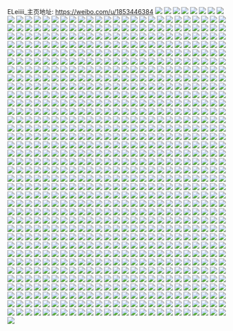 ELeiiii_主页地址: https://weibo.com/u/1853446384 
![](https://wx4.sinaimg.cn/mw2000/6e7958f0ly1h8o9hjob2zj20zu1bstn6.jpg) 
![](https://wx4.sinaimg.cn/mw2000/6e7958f0ly1h8o9hjwyyrj20zu1bs15p.jpg) 
![](https://wx4.sinaimg.cn/mw2000/6e7958f0ly1h8n4qo80vbj20sg95ihdw.jpg) 
![](https://wx4.sinaimg.cn/mw2000/6e7958f0ly1h8n4qqf0rsj20sg71lu0y.jpg) 
![](https://wx4.sinaimg.cn/mw2000/6e7958f0ly1h8n4qt7dunj20sg76vqv7.jpg) 
![](https://wx4.sinaimg.cn/mw2000/6e7958f0ly1h8n4qxaazyj20sg8iru10.jpg) 
![](https://wx4.sinaimg.cn/mw2000/6e7958f0ly1h8n4r1bxy6j20sg761x6r.jpg) 
![](https://wx4.sinaimg.cn/mw2000/6e7958f0ly1h8n4r437uzj20sg93lqv7.jpg) 
![](https://wx4.sinaimg.cn/mw2000/6e7958f0ly1h8n4r5m0u4j22c02jqe82.jpg) 
![](https://wx4.sinaimg.cn/mw2000/6e7958f0ly1h8n4r6wa04j22c02c04qq.jpg) 
![](https://wx4.sinaimg.cn/mw2000/6e7958f0ly1h8n4r7roccj20zu1fue01.jpg) 
![](https://wx4.sinaimg.cn/mw2000/6e7958f0ly1h8n4r8lbovj20sg11xnf2.jpg) 
![](https://wx4.sinaimg.cn/mw2000/6e7958f0gy1h85wgcd4kbj216o1kw1kx.jpg) 
![](https://wx4.sinaimg.cn/mw2000/6e7958f0gy1h85wgdzpthj216o1kwtwe.jpg) 
![](https://wx4.sinaimg.cn/mw2000/6e7958f0gy1h85wghsl44j216o1kw7wh.jpg) 
![](https://wx4.sinaimg.cn/mw2000/6e7958f0gy1h85wgfq1g3j216o1kwnnu.jpg) 
![](https://wx4.sinaimg.cn/mw2000/6e7958f0ly1h81m8suwzcj20zu1bsgsn.jpg) 
![](https://wx4.sinaimg.cn/mw2000/6e7958f0ly1h81m8s1qhhj20zu1bswjr.jpg) 
![](https://wx4.sinaimg.cn/mw2000/6e7958f0gy1h7ngf1e02wj21kx1kx11k.jpg) 
![](https://wx4.sinaimg.cn/mw2000/6e7958f0gy1h7ng44karzj20sg85tqv7.jpg) 
![](https://wx4.sinaimg.cn/mw2000/6e7958f0gy1h7ng48mthvj20sg9em4qt.jpg) 
![](https://wx4.sinaimg.cn/mw2000/6e7958f0gy1h7ng4cll31j20sg7yt4qt.jpg) 
![](https://wx4.sinaimg.cn/mw2000/6e7958f0gy1h7ng4fe07qj20sg7wf1kz.jpg) 
![](https://wx4.sinaimg.cn/mw2000/6e7958f0gy1h7ng41daaaj20sg7za7wj.jpg) 
![](https://wx4.sinaimg.cn/mw2000/6e7958f0gy1h7ng4kb2aqj20sg85x7wk.jpg) 
![](https://wx4.sinaimg.cn/mw2000/6e7958f0gy1h7ng4ql2ydj20sg9ae1l0.jpg) 
![](https://wx4.sinaimg.cn/mw2000/6e7958f0gy1h7ng4rvdpyj20c80ccmxp.jpg) 
![](https://wx4.sinaimg.cn/mw2000/6e7958f0ly1h7ghgs5titj20u01900vy.jpg) 
![](https://wx4.sinaimg.cn/mw2000/6e7958f0gy1h6okevscngj20sg4h4k3t.jpg) 
![](https://wx4.sinaimg.cn/mw2000/6e7958f0gy1h6okeytnd4j20sg5j4e83.jpg) 
![](https://wx4.sinaimg.cn/mw2000/6e7958f0gy1h6okf0zg28j20sg3hmqv5.jpg) 
![](https://wx4.sinaimg.cn/mw2000/6e7958f0gy1h6okf21hjwj20sg3zzgs3.jpg) 
![](https://wx4.sinaimg.cn/mw2000/6e7958f0gy1h6okf59id4j20sg87k7wk.jpg) 
![](https://wx4.sinaimg.cn/mw2000/6e7958f0gy1h6okf8fsi4j20sg9i41l0.jpg) 
![](https://wx4.sinaimg.cn/mw2000/6e7958f0gy1h6osien5j8j20sg6s24ga.jpg) 
![](https://wx4.sinaimg.cn/mw2000/6e7958f0gy1h6osihy79oj20sg7f8npf.jpg) 
![](https://wx4.sinaimg.cn/mw2000/6e7958f0gy1h6osikpohoj20sg6bke83.jpg) 
![](https://wx4.sinaimg.cn/mw2000/6e7958f0gy1h6osio6brcj20sg9hc1l1.jpg) 
![](https://wx4.sinaimg.cn/mw2000/6e7958f0gy1h6osirl4kyj20sg8ao7wk.jpg) 
![](https://wx4.sinaimg.cn/mw2000/6e7958f0gy1h6osibed62j22c0340ao9.jpg) 
![](https://wx4.sinaimg.cn/mw2000/6e7958f0gy1h6lhzupojfj22tc2400x9.jpg) 
![](https://wx4.sinaimg.cn/mw2000/6e7958f0gy1h6lhztlwosj20w81lamyo.jpg) 
![](https://wx4.sinaimg.cn/mw2000/6e7958f0gy1h6li05jpewj22tc240e83.jpg) 
![](https://wx4.sinaimg.cn/mw2000/6e7958f0gy1h6lhzwymwyj21yn1h4wqx.jpg) 
![](https://wx4.sinaimg.cn/mw2000/6e7958f0gy1h6li0cmbpkj21r033z4qu.jpg) 
![](https://wx4.sinaimg.cn/mw2000/6e7958f0gy1h6lhzzpd7pj21as2b7npd.jpg) 
![](https://wx4.sinaimg.cn/mw2000/6e7958f0gy1h5oobi3dugj20sg868kc6.jpg) 
![](https://wx4.sinaimg.cn/mw2000/6e7958f0gy1h5oobnvywjj20sga3n7nw.jpg) 
![](https://wx4.sinaimg.cn/mw2000/6e7958f0gy1h5oobue961j20sg5rlx04.jpg) 
![](https://wx4.sinaimg.cn/mw2000/6e7958f0gy1h5oobyc7m0j20sg8fewwv.jpg) 
![](https://wx4.sinaimg.cn/mw2000/6e7958f0gy1h5ooc2xyevj20sg7rvwv7.jpg) 
![](https://wx4.sinaimg.cn/mw2000/6e7958f0gy1h5ooc6gvw5j20sg5lnk67.jpg) 
![](https://wx4.sinaimg.cn/mw2000/6e7958f0gy1h5ooc9kxc4j20sg8647k8.jpg) 
![](https://wx4.sinaimg.cn/mw2000/6e7958f0gy1h5ooce2s66j20sg85rqv7.jpg) 
![](https://wx4.sinaimg.cn/mw2000/6e7958f0gy1h5ood5l3e1j22c0340h29.jpg) 
![](https://wx4.sinaimg.cn/mw2000/6e7958f0gy1h5oobddr9uj20sg97be7d.jpg) 
![](https://wx4.sinaimg.cn/mw2000/6e7958f0gy1h5oocme03dj20sg66tnpf.jpg) 
![](https://wx4.sinaimg.cn/mw2000/6e7958f0gy1h5oocrtr4wj20sg4xskjl.jpg) 
![](https://wx4.sinaimg.cn/mw2000/6e7958f0gy1h5oocwsm77j20sg70nkjn.jpg) 
![](https://wx4.sinaimg.cn/mw2000/6e7958f0gy1h4q5xlyaq8j20sg6wvb2a.jpg) 
![](https://wx4.sinaimg.cn/mw2000/6e7958f0gy1h4q5s3nwzuj20sg6m8e83.jpg) 
![](https://wx4.sinaimg.cn/mw2000/6e7958f0gy1h4q5sboz94j20sg7rox6r.jpg) 
![](https://wx4.sinaimg.cn/mw2000/6e7958f0gy1h4q5sfn8v5j20sg8trhdw.jpg) 
![](https://wx4.sinaimg.cn/mw2000/6e7958f0gy1h4q5sixpekj20sg88e7wj.jpg) 
![](https://wx4.sinaimg.cn/mw2000/6e7958f0gy1h4q5sm8vg2j20sg7pqhdv.jpg) 
![](https://wx4.sinaimg.cn/mw2000/6e7958f0gy1h4q5sqo63aj20sg9chu0z.jpg) 
![](https://wx4.sinaimg.cn/mw2000/6e7958f0gy1h4q5su80tpj20sg622x6r.jpg) 
![](https://wx4.sinaimg.cn/mw2000/6e7958f0gy1h4q5sy5zgzj20sg7bunpf.jpg) 
![](https://wx4.sinaimg.cn/mw2000/6e7958f0gy1h4q5t0pvkqj20sg4qjx6p.jpg) 
![](https://wx4.sinaimg.cn/mw2000/6e7958f0gy1h4q5t45r7cj20sg6twb2b.jpg) 
![](https://wx4.sinaimg.cn/mw2000/6e7958f0gy1h4q5t8axl2j20sg7ldhdv.jpg) 
![](https://wx4.sinaimg.cn/mw2000/6e7958f0gy1h4q5rsm1mlj20sg4jk7wi.jpg) 
![](https://wx4.sinaimg.cn/mw2000/6e7958f0gy1h4q5tby7mcj20uk66z4qr.jpg) 
![](https://wx4.sinaimg.cn/mw2000/6e7958f0gy1h4q5rwh9ukj20sg78rnpf.jpg) 
![](https://wx4.sinaimg.cn/mw2000/6e7958f0gy1h4q5s02vivj20sg7lekjn.jpg) 
![](https://wx4.sinaimg.cn/mw2000/6e7958f0ly1h42ajxpbrkj21v32hfqv5.jpg) 
![](https://wx4.sinaimg.cn/mw2000/6e7958f0ly1h42ak178xej22c0340x6p.jpg) 
![](https://wx4.sinaimg.cn/mw2000/6e7958f0ly1h42ajv56o2j20vc15s1ag.jpg) 
![](https://wx4.sinaimg.cn/mw2000/6e7958f0ly1h42ak8ku6yj21dl2g57wh.jpg) 
![](https://wx4.sinaimg.cn/mw2000/6e7958f0ly1h42akfw5jwj22c03407wj.jpg) 
![](https://wx4.sinaimg.cn/mw2000/6e7958f0gy1h3xmn0bznnj21sc2ds7wi.jpg) 
![](https://wx4.sinaimg.cn/mw2000/6e7958f0gy1h3xmn3jlu0j21sc2dsx6p.jpg) 
![](https://wx4.sinaimg.cn/mw2000/6e7958f0gy1h3xmn1e0saj20sa11pdpv.jpg) 
![](https://wx4.sinaimg.cn/mw2000/6e7958f0gy1h3xmn40ywpj20zw1buwpx.jpg) 
![](https://wx4.sinaimg.cn/mw2000/6e7958f0gy1h3xmmxfb7uj22c0340u0x.jpg) 
![](https://wx4.sinaimg.cn/mw2000/6e7958f0gy1h3xmn52aikj221i2q0kjl.jpg) 
![](https://wx4.sinaimg.cn/mw2000/6e7958f0ly1h3q9h4975bj20sg4ve4qr.jpg) 
![](https://wx4.sinaimg.cn/mw2000/6e7958f0ly1h3q9hg26m1j20sg82re83.jpg) 
![](https://wx4.sinaimg.cn/mw2000/6e7958f0ly1h3q9hnxqcqj20sg57f1kz.jpg) 
![](https://wx4.sinaimg.cn/mw2000/6e7958f0ly1h3q9hvjre3j20sg73ub2b.jpg) 
![](https://wx4.sinaimg.cn/mw2000/6e7958f0ly1h3q9gtrej3j20sg7dh1l0.jpg) 
![](https://wx4.sinaimg.cn/mw2000/6e7958f0ly1h3q9i7mr98j20sg7mw7wk.jpg) 
![](https://wx4.sinaimg.cn/mw2000/6e7958f0ly1h3q9ih36e3j20sg65j1kz.jpg) 
![](https://wx4.sinaimg.cn/mw2000/6e7958f0ly1h3q9ipblrej20sg5ms1kz.jpg) 
![](https://wx4.sinaimg.cn/mw2000/6e7958f0ly1h3q9iv7sx2j20sg4vee82.jpg) 
![](https://wx4.sinaimg.cn/mw2000/6e7958f0ly1h3q9j645kmj20sg6w61l0.jpg) 
![](https://wx4.sinaimg.cn/mw2000/6e7958f0ly1h3q9j6zyy8j20u00u07as.jpg) 
![](https://wx4.sinaimg.cn/mw2000/6e7958f0gy1h3gxm9t40qj218g1uo4k7.jpg) 
![](https://wx4.sinaimg.cn/mw2000/6e7958f0gy1h3gxmcor5fj21611r1dxu.jpg) 
![](https://wx4.sinaimg.cn/mw2000/6e7958f0gy1h3gxmf9g9wj218g1uotsl.jpg) 
![](https://wx4.sinaimg.cn/mw2000/6e7958f0gy1h3dj9h9bbuj222i2rd1ky.jpg) 
![](https://wx4.sinaimg.cn/mw2000/6e7958f0gy1h3dj9j3gnsj223z2tbkjl.jpg) 
![](https://wx4.sinaimg.cn/mw2000/6e7958f0gy1h3dj9eq6kaj223z2tbhdu.jpg) 
![](https://wx4.sinaimg.cn/mw2000/6e7958f0gy1h3dja3klzfj21c01s0npd.jpg) 
![](https://wx4.sinaimg.cn/mw2000/6e7958f0gy1h3dj9y5mktj21mi2601ky.jpg) 
![](https://wx4.sinaimg.cn/mw2000/6e7958f0gy1h3dj8zkvn5j21041c51jq.jpg) 
![](https://wx4.sinaimg.cn/mw2000/6e7958f0gy1h3dj923gd1j22c03401ky.jpg) 
![](https://wx4.sinaimg.cn/mw2000/6e7958f0gy1h3dj9b6i94j223z2tbb2a.jpg) 
![](https://wx4.sinaimg.cn/mw2000/6e7958f0gy1h3dj9w0igpj22c03404qt.jpg) 
![](https://wx4.sinaimg.cn/mw2000/6e7958f0gy1h3dj9lj8atj222h2rbqv6.jpg) 
![](https://wx4.sinaimg.cn/mw2000/6e7958f0gy1h3dj9mtvboj21dq1uab29.jpg) 
![](https://wx4.sinaimg.cn/mw2000/6e7958f0gy1h3dj9qzmdjj22c0340b2b.jpg) 
![](https://wx4.sinaimg.cn/mw2000/6e7958f0gy1h3dj90nabsj21fw1x7e4x.jpg) 
![](https://wx4.sinaimg.cn/mw2000/6e7958f0gy1h3dja11q0wj22c03401kz.jpg) 
![](https://wx4.sinaimg.cn/mw2000/6e7958f0gy1h3djawi0e3j21nz27z4qp.jpg) 
![](https://wx4.sinaimg.cn/mw2000/6e7958f0gy1h3dj948697j22c0340kjm.jpg) 
![](https://wx4.sinaimg.cn/mw2000/6e7958f0gy1h3dj96lwb1j22c0340b2a.jpg) 
![](https://wx4.sinaimg.cn/mw2000/6e7958f0gy1h3dj98850yj22c033z1ky.jpg) 
![](https://wx4.sinaimg.cn/mw2000/6e7958f0gy1h35rpwopd1j223z2tb1kz.jpg) 
![](https://wx4.sinaimg.cn/mw2000/6e7958f0gy1h35rpsdvbuj223z2tb1l0.jpg) 
![](https://wx4.sinaimg.cn/mw2000/6e7958f0gy1h35rq6rtwpj22c0340e83.jpg) 
![](https://wx4.sinaimg.cn/mw2000/6e7958f0gy1h35rpu6wshj22c0340hdu.jpg) 
![](https://wx4.sinaimg.cn/mw2000/6e7958f0gy1h35rq8y9w4j22c0340x6q.jpg) 
![](https://wx4.sinaimg.cn/mw2000/6e7958f0gy1h35rpzuhv0j223z2tbnpe.jpg) 
![](https://wx4.sinaimg.cn/mw2000/6e7958f0gy1h35rq1lt59j223z2tbe83.jpg) 
![](https://wx4.sinaimg.cn/mw2000/6e7958f0gy1h35rq3w9hoj223z2tb4qr.jpg) 
![](https://wx4.sinaimg.cn/mw2000/6e7958f0gy1h35rq4ykstj221m2q6npd.jpg) 
![](https://wx4.sinaimg.cn/mw2000/6e7958f0gy1h2qjsdr3izj20zo0eh406.jpg) 
![](https://wx4.sinaimg.cn/mw2000/6e7958f0gy1h2qjqvnywxj20sg4t1qv6.jpg) 
![](https://wx4.sinaimg.cn/mw2000/6e7958f0gy1h2qjr6549xj20sg7wghdw.jpg) 
![](https://wx4.sinaimg.cn/mw2000/6e7958f0gy1h2qjrew61rj20sg7wgb2b.jpg) 
![](https://wx4.sinaimg.cn/mw2000/6e7958f0gy1h2qjriw2vjj20sg71m7wk.jpg) 
![](https://wx4.sinaimg.cn/mw2000/6e7958f0gy1h2qjrmb91oj20sg73xnpf.jpg) 
![](https://wx4.sinaimg.cn/mw2000/6e7958f0gy1h2qjrpl1xfj20sg5trhdu.jpg) 
![](https://wx4.sinaimg.cn/mw2000/6e7958f0gy1h2qjrtthd7j20sg7pmqv7.jpg) 
![](https://wx4.sinaimg.cn/mw2000/6e7958f0gy1h2qjs2urcmj20sg85akjn.jpg) 
![](https://wx4.sinaimg.cn/mw2000/6e7958f0gy1h2qjqk074oj20zk0k0tgh.jpg) 
![](https://wx4.sinaimg.cn/mw2000/6e7958f0gy1h2qjs4uae5j223w16k4i9.jpg) 
![](https://wx4.sinaimg.cn/mw2000/6e7958f0gy1h1qswf288kj20sg83bu0y.jpg) 
![](https://wx4.sinaimg.cn/mw2000/6e7958f0gy1h1qqoopjfaj20sg59mx6p.jpg) 
![](https://wx4.sinaimg.cn/mw2000/6e7958f0gy1h1qqoqhjm7j20sg35skjl.jpg) 
![](https://wx4.sinaimg.cn/mw2000/6e7958f0gy1h1qqoswjzrj20sg5lh1l0.jpg) 
![](https://wx4.sinaimg.cn/mw2000/6e7958f0gy1h1qqovrwrlj20sg7dhx6r.jpg) 
![](https://wx4.sinaimg.cn/mw2000/6e7958f0gy1h1qqozr8kpj20sg83je84.jpg) 
![](https://wx4.sinaimg.cn/mw2000/6e7958f0gy1h1qqp2ahu2j20sg5xcb2b.jpg) 
![](https://wx4.sinaimg.cn/mw2000/6e7958f0gy1h1qqp4er90j20sg4qoe82.jpg) 
![](https://wx4.sinaimg.cn/mw2000/6e7958f0gy1h1qqp6tnf0j20sg4tse82.jpg) 
![](https://wx4.sinaimg.cn/mw2000/6e7958f0gy1h1qqp9r2wwj20sg5j44qr.jpg) 
![](https://wx4.sinaimg.cn/mw2000/6e7958f0gy1h1qqomlt44j20sg7ylnpe.jpg) 
![](https://wx4.sinaimg.cn/mw2000/6e7958f0gy1h1okih1qdgj21mb25q7wi.jpg) 
![](https://wx4.sinaimg.cn/mw2000/6e7958f0gy1h1okikw0xhj22on1seqv6.jpg) 
![](https://wx4.sinaimg.cn/mw2000/6e7958f0gy1h1okimk1o2j21l02401ky.jpg) 
![](https://wx4.sinaimg.cn/mw2000/6e7958f0gy1h1okiq8ekfj222m340kjn.jpg) 
![](https://wx4.sinaimg.cn/mw2000/6e7958f0gy1h1okisds5sj21qz2mihdu.jpg) 
![](https://wx4.sinaimg.cn/mw2000/6e7958f0gy1h1oklu3etlj223u35s1l0.jpg) 
![](https://wx4.sinaimg.cn/mw2000/6e7958f0gy1h0z5qw1h4zj20sg73xe83.jpg) 
![](https://wx4.sinaimg.cn/mw2000/6e7958f0gy1h0z5qyl3wlj20sg5bonpe.jpg) 
![](https://wx4.sinaimg.cn/mw2000/6e7958f0gy1h0z5qrytfnj20sg6bkx6r.jpg) 
![](https://wx4.sinaimg.cn/mw2000/6e7958f0gy1h0z5r2up5fj20sg59me83.jpg) 
![](https://wx4.sinaimg.cn/mw2000/6e7958f0gy1h0z5r5mxxij20sg3k0qv5.jpg) 
![](https://wx4.sinaimg.cn/mw2000/6e7958f0gy1h0z5r7npgaj21s02o0e81.jpg) 
![](https://wx4.sinaimg.cn/mw2000/6e7958f0gy1h0s4izmv7yj20sg7dg7wk.jpg) 
![](https://wx4.sinaimg.cn/mw2000/6e7958f0gy1h0s4ivihdsj20sg7404qs.jpg) 
![](https://wx4.sinaimg.cn/mw2000/6e7958f0gy1h0s4j3150mj20sg7dhx6r.jpg) 
![](https://wx4.sinaimg.cn/mw2000/6e7958f0gy1h0s4j5rnzsj20sg740npf.jpg) 
![](https://wx4.sinaimg.cn/mw2000/6e7958f0gy1h0s4j8c2zoj20sg6ww1l0.jpg) 
![](https://wx4.sinaimg.cn/mw2000/6e7958f0gy1h0s4jb4j0yj20sg7rp4qs.jpg) 
![](https://wx4.sinaimg.cn/mw2000/6e7958f0gy1h0s4jdc3zzj20sg6blqv6.jpg) 
![](https://wx4.sinaimg.cn/mw2000/6e7958f0gy1h0s4jfomiyj20sg6kbx6r.jpg) 
![](https://wx4.sinaimg.cn/mw2000/6e7958f0gy1h0s4jk38smj20sg3r47wi.jpg) 
![](https://wx4.sinaimg.cn/mw2000/6e7958f0gy1h0s4jh7jpoj20sg1c0ati.jpg) 
![](https://wx4.sinaimg.cn/mw2000/6e7958f0gy1h0syyu00roj20sg5oskjl.jpg) 
![](https://wx4.sinaimg.cn/mw2000/6e7958f0gy1h0syyxq3abj20u00u0n74.jpg) 
![](https://wx4.sinaimg.cn/mw2000/6e7958f0gy1h0s4jnbi0qj20j60j6t9j.jpg) 
![](https://wx4.sinaimg.cn/mw2000/6e7958f0gy1h0s4jp0ckmg208w08w4bv.jpg) 
![](https://wx4.sinaimg.cn/mw2000/6e7958f0gy1h076sq89xsj21sc1sce81.jpg) 
![](https://wx4.sinaimg.cn/mw2000/6e7958f0gy1h076sr14koj21sc1scawh.jpg) 
![](https://wx4.sinaimg.cn/mw2000/6e7958f0gy1h02gimtxf9j223u35sx6s.jpg) 
![](https://wx4.sinaimg.cn/mw2000/6e7958f0gy1h02gip9bunj223u35su0z.jpg) 
![](https://wx4.sinaimg.cn/mw2000/6e7958f0gy1h02gir9h20j22yx4gex6t.jpg) 
![](https://wx4.sinaimg.cn/mw2000/6e7958f0gy1h02gij4dplj223u35sqv8.jpg) 
![](https://wx4.sinaimg.cn/mw2000/6e7958f0gy1h02gityazdj223u35sx6s.jpg) 
![](https://wx4.sinaimg.cn/mw2000/6e7958f0gy1h02giwhs2kj21z92yve83.jpg) 
![](https://wx4.sinaimg.cn/mw2000/6e7958f0gy1h02giy885hj21sx2peqv6.jpg) 
![](https://wx4.sinaimg.cn/mw2000/6e7958f0gy1h02gj0ezo5j223u35sx6r.jpg) 
![](https://wx4.sinaimg.cn/mw2000/6e7958f0gy1h02gj37y2pj223u35su0z.jpg) 
![](https://wx4.sinaimg.cn/mw2000/6e7958f0gy1h02gj6ce3ej223u35sqv8.jpg) 
![](https://wx4.sinaimg.cn/mw2000/6e7958f0gy1gzt7qsduztj20rv7qgu0x.jpg) 
![](https://wx4.sinaimg.cn/mw2000/6e7958f0gy1gzt7hketvlj20sg7xq1l0.jpg) 
![](https://wx4.sinaimg.cn/mw2000/6e7958f0gy1gzt7hp7dtgj20sg7lvkjn.jpg) 
![](https://wx4.sinaimg.cn/mw2000/6e7958f0gy1gzt7huq6rij20sg740hdw.jpg) 
![](https://wx4.sinaimg.cn/mw2000/6e7958f0gy1gzt7hy6u7zj20sg761qv7.jpg) 
![](https://wx4.sinaimg.cn/mw2000/6e7958f0gy1gzt7i379jxj20sg7i3e84.jpg) 
![](https://wx4.sinaimg.cn/mw2000/6e7958f0gy1gzt7i61z3lj20sg7f1hdv.jpg) 
![](https://wx4.sinaimg.cn/mw2000/6e7958f0gy1gzt7i7m9y1j20tb9i3e83.jpg) 
![](https://wx4.sinaimg.cn/mw2000/6e7958f0gy1gzt7i8ytp7j20w68ninpe.jpg) 
![](https://wx4.sinaimg.cn/mw2000/6e7958f0gy1gzt7ia4cwxj219o63ie82.jpg) 
![](https://wx4.sinaimg.cn/mw2000/6e7958f0gy1gzt7icnkmnj20sg6neb2b.jpg) 
![](https://wx4.sinaimg.cn/mw2000/6e7958f0gy1gzt7if6dpyj20sg6ivb2b.jpg) 
![](https://wx4.sinaimg.cn/mw2000/6e7958f0gy1gzt7ihrba1j20sg5j4b2b.jpg) 
![](https://wx4.sinaimg.cn/mw2000/6e7958f0gy1gzt7iiknitj20j60i1jsu.jpg) 
![](https://wx4.sinaimg.cn/mw2000/6e7958f0gy1gzt7iiuqpqj209j09jdfo.jpg) 
![](https://wx4.sinaimg.cn/mw2000/6e7958f0ly1gyx7ouhzj6j235s23uhdv.jpg) 
![](https://wx4.sinaimg.cn/mw2000/6e7958f0ly1gyx7ox2izkj235s23uqv6.jpg) 
![](https://wx4.sinaimg.cn/mw2000/6e7958f0ly1gyx7p4xzg8j235s23ub2b.jpg) 
![](https://wx4.sinaimg.cn/mw2000/6e7958f0ly1gyx7om9uz9j223u35shdv.jpg) 
![](https://wx4.sinaimg.cn/mw2000/6e7958f0gy1gyufhzygzuj20sg6axnpf.jpg) 
![](https://wx4.sinaimg.cn/mw2000/6e7958f0gy1gyufi4ovvmj20sg6l1npf.jpg) 
![](https://wx4.sinaimg.cn/mw2000/6e7958f0gy1gyufi7g6caj20sg8hrx6r.jpg) 
![](https://wx4.sinaimg.cn/mw2000/6e7958f0gy1gyufi9t9z0j20sg6me4qr.jpg) 
![](https://wx4.sinaimg.cn/mw2000/6e7958f0gy1gyuficsfq3j20sg7ytkjn.jpg) 
![](https://wx4.sinaimg.cn/mw2000/6e7958f0gy1gyufhxoffej20sg7dg4qs.jpg) 
![](https://wx4.sinaimg.cn/mw2000/6e7958f0gy1gyufig14ucj20sg6wu4qr.jpg) 
![](https://wx4.sinaimg.cn/mw2000/6e7958f0gy1gyufj9f5r0j22560zonpe.jpg) 
![](https://wx4.sinaimg.cn/mw2000/6e7958f0gy1gy9n4q2t25j234v238u0z.jpg) 
![](https://wx4.sinaimg.cn/mw2000/6e7958f0gy1gy9n4mhgb1j223u35shdv.jpg) 
![](https://wx4.sinaimg.cn/mw2000/6e7958f0gy1gy9n4s2ac1j21ek23unpd.jpg) 
![](https://wx4.sinaimg.cn/mw2000/6e7958f0gy1gxy9c33ln9j22z11zdhdu.jpg) 
![](https://wx4.sinaimg.cn/mw2000/6e7958f0gy1gxy9c4dgv7j222o3401kz.jpg) 
![](https://wx4.sinaimg.cn/mw2000/6e7958f0gy1gxy9c7d3o3j235s23ue83.jpg) 
![](https://wx4.sinaimg.cn/mw2000/6e7958f0gy1gxy9c9rggmj21ry2nye82.jpg) 
![](https://wx4.sinaimg.cn/mw2000/6e7958f0gy1gxy9cem7ayj218g1uo4qp.jpg) 
![](https://wx4.sinaimg.cn/mw2000/6e7958f0gy1gxy9cf6s6hj218g1uph9r.jpg) 
![](https://wx4.sinaimg.cn/mw2000/6e7958f0gy1gxmw4szqywj21t42ppb2a.jpg) 
![](https://wx4.sinaimg.cn/mw2000/6e7958f0gy1gxmw4u09oaj21u52r8kjm.jpg) 
![](https://wx4.sinaimg.cn/mw2000/6e7958f0gy1gxmw4wz800j221531q4qr.jpg) 
![](https://wx4.sinaimg.cn/mw2000/6e7958f0gy1gxmw4rzfqsj223u35sb2b.jpg) 
![](https://wx4.sinaimg.cn/mw2000/6e7958f0gy1gxmw4voyi4j229s311kjn.jpg) 
![](https://wx4.sinaimg.cn/mw2000/6e7958f0gy1gxmw4y5btwj21tt2frqv5.jpg) 
![](https://wx4.sinaimg.cn/mw2000/6e7958f0gy1gxi3gti1gyj21vk2tdb29.jpg) 
![](https://wx4.sinaimg.cn/mw2000/6e7958f0gy1gww9zi9vs2j21097ofe82.jpg) 
![](https://wx4.sinaimg.cn/mw2000/6e7958f0gy1gww9zkw6scj20zv7rfu0y.jpg) 
![](https://wx4.sinaimg.cn/mw2000/6e7958f0gy1gww9zfba0fj20xx87mqv6.jpg) 
![](https://wx4.sinaimg.cn/mw2000/6e7958f0gy1gww9zn11pnj20uw90lu0y.jpg) 
![](https://wx4.sinaimg.cn/mw2000/6e7958f0gy1gww9zo7fw4j20ve8v8qv6.jpg) 
![](https://wx4.sinaimg.cn/mw2000/6e7958f0gy1gww9zqifddj20ws8ht4qr.jpg) 
![](https://wx4.sinaimg.cn/mw2000/6e7958f0gy1gww9zrvpshj20yc83vkjm.jpg) 
![](https://wx4.sinaimg.cn/mw2000/6e7958f0gy1gww9ztu6brj20sg4ilqv6.jpg) 
![](https://wx4.sinaimg.cn/mw2000/6e7958f0gy1gww9zxomgbj20sg7yk1kz.jpg) 
![](https://wx4.sinaimg.cn/mw2000/6e7958f0gy1gwwa028pn8j20sg8ao4qt.jpg) 
![](https://wx4.sinaimg.cn/mw2000/6e7958f0gy1gwwa078vy1j20sg71n7wj.jpg) 
![](https://wx4.sinaimg.cn/mw2000/6e7958f0gy1gwwa0ayk4qj20sg6ujqv7.jpg) 
![](https://wx4.sinaimg.cn/mw2000/6e7958f0gy1gwwa10jbalj20go0gogna.jpg) 
![](https://wx4.sinaimg.cn/mw2000/6e7958f0gy1gwdwf4ba31j20u0190wp5.jpg) 
![](https://wx4.sinaimg.cn/mw2000/6e7958f0gy1gwdwf4pnxnj20u019013h.jpg) 
![](https://wx4.sinaimg.cn/mw2000/6e7958f0gy1gwdwf55651j20u014011y.jpg) 
![](https://wx4.sinaimg.cn/mw2000/6e7958f0gy1gwdwf5rlvbj20u0140n7u.jpg) 
![](https://wx4.sinaimg.cn/mw2000/6e7958f0gy1gw480kuem2j219w258e81.jpg) 
![](https://wx4.sinaimg.cn/mw2000/6e7958f0gy1gw480iqcmsj21v7340u0y.jpg) 
![](https://wx4.sinaimg.cn/mw2000/6e7958f0gy1gw10todcdyj20k50qv106.jpg) 
![](https://wx4.sinaimg.cn/mw2000/6e7958f0gy1gw10tp69sej20vc15stjp.jpg) 
![](https://wx4.sinaimg.cn/mw2000/6e7958f0gy1gw10u8kecgj20vc15s4c4.jpg) 
![](https://wx4.sinaimg.cn/mw2000/6e7958f0gy1gw0qrwdwsjj20u0191wih.jpg) 
![](https://wx4.sinaimg.cn/mw2000/6e7958f0gy1gvv2s7y1n5j20vc15sgy0.jpg) 
![](https://wx4.sinaimg.cn/mw2000/6e7958f0gy1gvv2s7b3acj20vc15sqf3.jpg) 
![](https://wx4.sinaimg.cn/mw2000/6e7958f0ly1gv4uz97qt8j216o1kw1kx.jpg) 
![](https://wx4.sinaimg.cn/mw2000/6e7958f0ly1gv4uzer0rdj21bd1r7e81.jpg) 
![](https://wx4.sinaimg.cn/mw2000/0021qS4wly1gv4uzgmx99j62c03404qq02.jpg) 
![](https://wx4.sinaimg.cn/mw2000/0021qS4wly1gv4uym495uj60sg23ux6p02.jpg) 
![](https://wx4.sinaimg.cn/mw2000/6e7958f0ly1gv4uydkpvzj20sg23ub29.jpg) 
![](https://wx4.sinaimg.cn/mw2000/0021qS4wly1gv4uytb824j60sg3jz7wi02.jpg) 
![](https://wx4.sinaimg.cn/mw2000/0021qS4wly1gv4uyxjgx1j60sg28l7wh02.jpg) 
![](https://wx4.sinaimg.cn/mw2000/0021qS4wly1gv4uz34q31j60sg35s1ky02.jpg) 
![](https://wx4.sinaimg.cn/mw2000/6e7958f0ly1gv4uz5w5yxj20sg23vx2u.jpg) 
![](https://wx4.sinaimg.cn/mw2000/0021qS4wgy1guz51oqn4jj60sg7ueqv502.jpg) 
![](https://wx4.sinaimg.cn/mw2000/0021qS4wgy1guz51ncn49j60sg7ou1ky02.jpg) 
![](https://wx4.sinaimg.cn/mw2000/0021qS4wgy1guz51qn3m8j60sg758x6p02.jpg) 
![](https://wx4.sinaimg.cn/mw2000/0021qS4wgy1guz51s4bo1j60sg8lc1ky02.jpg) 
![](https://wx4.sinaimg.cn/mw2000/0021qS4wgy1guz51ttb5mj60sg7tqqv502.jpg) 
![](https://wx4.sinaimg.cn/mw2000/0021qS4wgy1guz51vcpgrj60sg812npd02.jpg) 
![](https://wx4.sinaimg.cn/mw2000/6e7958f0gy1h2kqj8m22wj20sg3wbb29.jpg) 
![](https://wx4.sinaimg.cn/mw2000/0021qS4wgy1guz51x5g5zj61lw0qvq5102.jpg) 
![](https://wx4.sinaimg.cn/mw2000/0021qS4wgy1guz51xhojej60j60j70u102.jpg) 
![](https://wx4.sinaimg.cn/mw2000/6e7958f0gy1gtt14qx4w6j21k02c0b2a.jpg) 
![](https://wx4.sinaimg.cn/mw2000/6e7958f0gy1gtt14suwgmj21k02c0npd.jpg) 
![](https://wx4.sinaimg.cn/mw2000/6e7958f0gy1gtt14vdwkhj22dc1kwnpe.jpg) 
![](https://wx4.sinaimg.cn/mw2000/6e7958f0gy1gtt14wr2eaj21e5238kjl.jpg) 
![](https://wx4.sinaimg.cn/mw2000/6e7958f0gy1gtt151iabcj22dc1kwe82.jpg) 
![](https://wx4.sinaimg.cn/mw2000/6e7958f0gy1gtt14zlww7j22dc1kwkjm.jpg) 
![](https://wx4.sinaimg.cn/mw2000/6e7958f0gy1gtt153lx5aj22dc1kwkjm.jpg) 
![](https://wx4.sinaimg.cn/mw2000/6e7958f0gy1gtt15645twj22dc1kw7wi.jpg) 
![](https://wx4.sinaimg.cn/mw2000/6e7958f0gy1gtt14oqyx8j22dc1kwkjm.jpg) 
![](https://wx4.sinaimg.cn/mw2000/6e7958f0gy1gtt157lyxoj22711gohdt.jpg) 
![](https://wx4.sinaimg.cn/mw2000/6e7958f0gy1gtt159psnsj21kw2dc4qq.jpg) 
![](https://wx4.sinaimg.cn/mw2000/6e7958f0gy1gtt15a6jvtj20pa0pate0.jpg) 
![](https://wx4.sinaimg.cn/mw2000/6e7958f0gy1gtt15cksv9j22dc1kw7wi.jpg) 
![](https://wx4.sinaimg.cn/mw2000/6e7958f0gy1gtt15euowxj21kw2dcb29.jpg) 
![](https://wx4.sinaimg.cn/mw2000/6e7958f0gy1gtt15gmtumj22dc1kwe81.jpg) 
![](https://wx4.sinaimg.cn/mw2000/6e7958f0gy1gzldwqbsmej20xe72znpe.jpg) 
![](https://wx4.sinaimg.cn/mw2000/6e7958f0gy1gs04lg01c0j20xe8c94qr.jpg) 
![](https://wx4.sinaimg.cn/mw2000/6e7958f0gy1gs04lhh8wzj20vh8uie82.jpg) 
![](https://wx4.sinaimg.cn/mw2000/6e7958f0gy1h2kjyqa98wj20xu5lxx6q.jpg) 
![](https://wx4.sinaimg.cn/mw2000/6e7958f0gy1h2kjz7ri0uj20x86t8b2b.jpg) 
![](https://wx4.sinaimg.cn/mw2000/6e7958f0gy1h2kjzc8fgqj210j6s8x6q.jpg) 
![](https://wx4.sinaimg.cn/mw2000/6e7958f0gy1gs04lpgqg9j20xu889npe.jpg) 
![](https://wx4.sinaimg.cn/mw2000/6e7958f0gy1gs04lr1tf9j20ze7v8npe.jpg) 
![](https://wx4.sinaimg.cn/mw2000/6e7958f0gy1gs04lrmywsj20j60lr0ua.jpg) 
![](https://wx4.sinaimg.cn/mw2000/6e7958f0gy1grmehfs7v5j216f1r2npe.jpg) 
![](https://wx4.sinaimg.cn/mw2000/6e7958f0gy1gr78c6ah3rj21o01o0hdt.jpg) 
![](https://wx4.sinaimg.cn/mw2000/6e7958f0gy1gr78c5i7spj20u00u07wh.jpg) 
![](https://wx4.sinaimg.cn/mw2000/6e7958f0gy1gr1jfz9iluj20xe8c9hdv.jpg) 
![](https://wx4.sinaimg.cn/mw2000/6e7958f0gy1gr1jg212jjj210t7kbx6q.jpg) 
![](https://wx4.sinaimg.cn/mw2000/6e7958f0gy1gr1jg3gh4fj20ze7v8hdv.jpg) 
![](https://wx4.sinaimg.cn/mw2000/6e7958f0gy1gr1jg5cag9j20zo7t11kz.jpg) 
![](https://wx4.sinaimg.cn/mw2000/6e7958f0gy1gr1jg6n1obj20xe8c9x6q.jpg) 
![](https://wx4.sinaimg.cn/mw2000/6e7958f0gy1gr1jg81y9uj20up92i7wi.jpg) 
![](https://wx4.sinaimg.cn/mw2000/6e7958f0gy1gr1jfxp8inj20sl9qoqv6.jpg) 
![](https://wx4.sinaimg.cn/mw2000/6e7958f0gy1gr1jg9cmckj20ve8v8npe.jpg) 
![](https://wx4.sinaimg.cn/mw2000/6e7958f0gy1gr1jgau9x5j20yq80rx6q.jpg) 
![](https://wx4.sinaimg.cn/mw2000/6e7958f0gy1gr1jgd6krnj20x88dpx6q.jpg) 
![](https://wx4.sinaimg.cn/mw2000/6e7958f0gy1gr1jgfuiplj20w88n44qr.jpg) 
![](https://wx4.sinaimg.cn/mw2000/6e7958f0gy1gr1jghmzq1j21o01o04qp.jpg) 
![](https://wx4.sinaimg.cn/mw2000/6e7958f0gy1gr1jgi040tj2032028jrj.jpg) 
![](https://wx4.sinaimg.cn/mw2000/6e7958f0gy1gr0uel90waj22c0340hdw.jpg) 
![](https://wx4.sinaimg.cn/mw2000/6e7958f0gy1gr0uep37f0j22c0340b2b.jpg) 
![](https://wx4.sinaimg.cn/mw2000/6e7958f0gy1gr0uegtm3dj22c0340kjn.jpg) 
![](https://wx4.sinaimg.cn/mw2000/6e7958f0gy1gr0uer41q1j21ld24ix6p.jpg) 
![](https://wx4.sinaimg.cn/mw2000/6e7958f0gy1gr0uf2yn2hj21kw2dcqva.jpg) 
![](https://wx4.sinaimg.cn/mw2000/6e7958f0gy1gr0ufdkyszj21kw2dcx6u.jpg) 
![](https://wx4.sinaimg.cn/mw2000/6e7958f0gy1gqlcw00njrj20u0140npd.jpg) 
![](https://wx4.sinaimg.cn/mw2000/6e7958f0gy1gqlcvo8iztj22c0340kjm.jpg) 
![](https://wx4.sinaimg.cn/mw2000/6e7958f0gy1gqlcwbtajbj20u0140u0x.jpg) 
![](https://wx4.sinaimg.cn/mw2000/6e7958f0gy1gqlcvlhzurj22412td4qq.jpg) 
![](https://wx4.sinaimg.cn/mw2000/6e7958f0gy1gqlcvmlpu8j22dc35se81.jpg) 
![](https://wx4.sinaimg.cn/mw2000/6e7958f0gy1gqlcvibq54j21gr1yd7t7.jpg) 
![](https://wx4.sinaimg.cn/mw2000/6e7958f0gy1gq1puwq2g8j20xu889u0y.jpg) 
![](https://wx4.sinaimg.cn/mw2000/6e7958f0gy1gq1puzd5rkj20ze7v8e83.jpg) 
![](https://wx4.sinaimg.cn/mw2000/6e7958f0gy1gq1pv1yngrj20w78n8u0y.jpg) 
![](https://wx4.sinaimg.cn/mw2000/6e7958f0gy1gq1pv3iltuj20zc7vonpe.jpg) 
![](https://wx4.sinaimg.cn/mw2000/6e7958f0gy1gq1pv5g4kej21117isb2b.jpg) 
![](https://wx4.sinaimg.cn/mw2000/6e7958f0gy1gq1pv8mel8j214o6uk7wj.jpg) 
![](https://wx4.sinaimg.cn/mw2000/6e7958f0gy1gq1puuc92dj21187h9qv6.jpg) 
![](https://wx4.sinaimg.cn/mw2000/6e7958f0gy1gq1pvb24v3j20wy8g6qv7.jpg) 
![](https://wx4.sinaimg.cn/mw2000/6e7958f0gy1gq1pvd61cyj20xu889e83.jpg) 
![](https://wx4.sinaimg.cn/mw2000/6e7958f0gy1gq1pvewwelj20z97wa1ky.jpg) 
![](https://wx4.sinaimg.cn/mw2000/6e7958f0ly1gp9yvxiwc7j234022re81.jpg) 
![](https://wx4.sinaimg.cn/mw2000/6e7958f0ly1gp9yvyejaoj22ji1p14qp.jpg) 
![](https://wx4.sinaimg.cn/mw2000/6e7958f0ly1gp9yvyuok1j235s23xno8.jpg) 
![](https://wx4.sinaimg.cn/mw2000/6e7958f0ly1gp9yvwiq3tj230c2084qp.jpg) 
![](https://wx4.sinaimg.cn/mw2000/6e7958f0ly1gp9yw4pl4yj23402c0npf.jpg) 
![](https://wx4.sinaimg.cn/mw2000/6e7958f0ly1gp9yw81qvlj22c03401ky.jpg) 
![](https://wx4.sinaimg.cn/mw2000/6e7958f0ly1gp9yw353ccj21o01o0npd.jpg) 
![](https://wx4.sinaimg.cn/mw2000/6e7958f0ly1gp9yw3s3ahj21o01o0npd.jpg) 
![](https://wx4.sinaimg.cn/mw2000/6e7958f0ly1gp9ywair73j21o01o0x6p.jpg) 
![](https://wx4.sinaimg.cn/mw2000/6e7958f0ly1gp9yvvh0aqj23402c0x6s.jpg) 
![](https://wx4.sinaimg.cn/mw2000/6e7958f0ly1gp9yw9diyxj23402c04qs.jpg) 
![](https://wx4.sinaimg.cn/mw2000/6e7958f0ly1gp9yw2bkczj22c02c0qv6.jpg) 
![](https://wx4.sinaimg.cn/mw2000/6e7958f0ly1gp9yw0fqwaj26gg4b47wl.jpg) 
![](https://wx4.sinaimg.cn/mw2000/6e7958f0ly1gp9yw6zn0wj22c0340hdv.jpg) 
![](https://wx4.sinaimg.cn/mw2000/6e7958f0gy1gp5bg0dplej22c03404qp.jpg) 
![](https://wx4.sinaimg.cn/mw2000/6e7958f0gy1gp5bg26qqij22c0340nkh.jpg) 
![](https://wx4.sinaimg.cn/mw2000/6e7958f0ly1gp5bginyqqj22c0340kg1.jpg) 
![](https://wx4.sinaimg.cn/mw2000/6e7958f0ly1gp5bj7wljoj22c03407wi.jpg) 
![](https://wx4.sinaimg.cn/mw2000/6e7958f0ly1go263ovkynj210i7mke82.jpg) 
![](https://wx4.sinaimg.cn/mw2000/6e7958f0ly1go263pvmlfj213973ahdu.jpg) 
![](https://wx4.sinaimg.cn/mw2000/6e7958f0ly1go263njhcxj20sw9mu1kz.jpg) 
![](https://wx4.sinaimg.cn/mw2000/6e7958f0ly1go263r8gsnj20yc840qv7.jpg) 
![](https://wx4.sinaimg.cn/mw2000/6e7958f0ly1go263sp12dj20z97wc1kz.jpg) 
![](https://wx4.sinaimg.cn/mw2000/6e7958f0ly1go263ur1w6j21426ychdv.jpg) 
![](https://wx4.sinaimg.cn/mw2000/6e7958f0ly1go263vufr2j20vs8rgqv6.jpg) 
![](https://wx4.sinaimg.cn/mw2000/6e7958f0ly1go263xv3vzj20ze7v8x6q.jpg) 
![](https://wx4.sinaimg.cn/mw2000/6e7958f0ly1go263z6axgj20x88dphdv.jpg) 
![](https://wx4.sinaimg.cn/mw2000/6e7958f0ly1go264075oij20ze7v8kjm.jpg) 
![](https://wx4.sinaimg.cn/mw2000/6e7958f0ly1go2641ab3yj20y086q4qr.jpg) 
![](https://wx4.sinaimg.cn/mw2000/6e7958f0ly1go2641v5hdj20j60hwq47.jpg) 
![](https://wx4.sinaimg.cn/mw2000/6e7958f0ly1gnyvse4zduj22mo3xy4qq.jpg) 
![](https://wx4.sinaimg.cn/mw2000/6e7958f0ly1gnyvsgwiyuj222o340hdt.jpg) 
![](https://wx4.sinaimg.cn/mw2000/6e7958f0ly1gnyvsj9y0bj23s02ioqv5.jpg) 
![](https://wx4.sinaimg.cn/mw2000/6e7958f0ly1gnyvsbk1fwj222p340npd.jpg) 
![](https://wx4.sinaimg.cn/mw2000/6e7958f0ly1gnk1pbqf26j22bc3h0x6v.jpg) 
![](https://wx4.sinaimg.cn/mw2000/6e7958f0ly1gnk1p9u2csj22bc3h04qy.jpg) 
![](https://wx4.sinaimg.cn/mw2000/6e7958f0ly1gn5n2jguncj213u6zlnpe.jpg) 
![](https://wx4.sinaimg.cn/mw2000/6e7958f0ly1gn5n2kq5bjj20zy7qr4qq.jpg) 
![](https://wx4.sinaimg.cn/mw2000/6e7958f0ly1gn5n2lvqe7j20yc840b2b.jpg) 
![](https://wx4.sinaimg.cn/mw2000/6e7958f0ly1gn5n2mty4oj20yd83rb2a.jpg) 
![](https://wx4.sinaimg.cn/mw2000/6e7958f0ly1gn5n2oaylej20xk8asb2a.jpg) 
![](https://wx4.sinaimg.cn/mw2000/6e7958f0ly1gn5n2pa5cbj20xi8b3e82.jpg) 
![](https://wx4.sinaimg.cn/mw2000/6e7958f0ly1gn5n2q71goj20xu88dhdu.jpg) 
![](https://wx4.sinaimg.cn/mw2000/6e7958f0ly1gn5n2r24y7j219j644kjm.jpg) 
![](https://wx4.sinaimg.cn/mw2000/6e7958f0ly1gn5n2t771oj22bc3h04qy.jpg) 
![](https://wx4.sinaimg.cn/mw2000/6e7958f0ly1gmgi82qfhxj21sg1sg1kx.jpg) 
![](https://wx4.sinaimg.cn/mw2000/6e7958f0ly1gm6lndnqcij210k7m8kjm.jpg) 
![](https://wx4.sinaimg.cn/mw2000/6e7958f0ly1gm6lnkmtqnj20yi82l1kz.jpg) 
![](https://wx4.sinaimg.cn/mw2000/6e7958f0ly1gm6lnrz7qmj20ve8v8qv6.jpg) 
![](https://wx4.sinaimg.cn/mw2000/6e7958f0ly1gm6lnzg4c2j214l6v0qv6.jpg) 
![](https://wx4.sinaimg.cn/mw2000/6e7958f0ly1gm6lo54m18j20yo813x6p.jpg) 
![](https://wx4.sinaimg.cn/mw2000/6e7958f0ly1gm6loeq2usj210r7ko1kz.jpg) 
![](https://wx4.sinaimg.cn/mw2000/6e7958f0ly1gm6ln7yc54j211u7cxx6q.jpg) 
![](https://wx4.sinaimg.cn/mw2000/6e7958f0ly1gm6loodgf0j20wm8jcb2b.jpg) 
![](https://wx4.sinaimg.cn/mw2000/6e7958f0ly1gm6uogh8mbj20xn8a3hdu.jpg) 
![](https://wx4.sinaimg.cn/mw2000/6e7958f0ly1gm6uokeshzj20xv87wx6q.jpg) 
![](https://wx4.sinaimg.cn/mw2000/6e7958f0ly1gm6uonow14j20ya84hnpe.jpg) 
![](https://wx4.sinaimg.cn/mw2000/6e7958f0ly1gl814n9jgbj20wh8kn4qr.jpg) 
![](https://wx4.sinaimg.cn/mw2000/6e7958f0ly1gl814odllzj21e25kakjm.jpg) 
![](https://wx4.sinaimg.cn/mw2000/6e7958f0ly1gl814p3twoj214o6uk7wh.jpg) 
![](https://wx4.sinaimg.cn/mw2000/6e7958f0ly1gl814lybwqj2195662hdu.jpg) 
![](https://wx4.sinaimg.cn/mw2000/6e7958f0ly1gl814qf2ryj20zy7qr4qq.jpg) 
![](https://wx4.sinaimg.cn/mw2000/6e7958f0ly1gl814ro9aij20zy7qr4qr.jpg) 
![](https://wx4.sinaimg.cn/mw2000/6e7958f0ly1gl814t2mn9j20xq897qv6.jpg) 
![](https://wx4.sinaimg.cn/mw2000/6e7958f0ly1gl814ulagej21i65547wj.jpg) 
![](https://wx4.sinaimg.cn/mw2000/6e7958f0ly1gl814w4ojgj213c72xhdu.jpg) 
![](https://wx4.sinaimg.cn/mw2000/6e7958f0ly1gkl9jef2qjj21sc2dsai8.jpg) 
![](https://wx4.sinaimg.cn/mw2000/6e7958f0ly1gkl9jg24vdj21sc2dsb29.jpg) 
![](https://wx4.sinaimg.cn/mw2000/6e7958f0ly1gkl9jgu4q5j21sc2dsb29.jpg) 
![](https://wx4.sinaimg.cn/mw2000/6e7958f0ly1gkl9jdkqasj21sc2dsqv5.jpg) 
![](https://wx4.sinaimg.cn/mw2000/6e7958f0ly1gkl9jitaflj21sc2dskjl.jpg) 
![](https://wx4.sinaimg.cn/mw2000/6e7958f0ly1gkl9jjppz2j21sc2dshdt.jpg) 
![](https://wx4.sinaimg.cn/mw2000/6e7958f0gy1gkfqr18pkij21sc2dsnpd.jpg) 
![](https://wx4.sinaimg.cn/mw2000/6e7958f0gy1gkfqr6vicqj21sc2dsb2a.jpg) 
![](https://wx4.sinaimg.cn/mw2000/6e7958f0gy1gkfqr49oqoj21sc2dskjm.jpg) 
![](https://wx4.sinaimg.cn/mw2000/6e7958f0ly1gk8v74zay9j20ty7mgqv6.jpg) 
![](https://wx4.sinaimg.cn/mw2000/6e7958f0ly1gk8v7cdgsvj20xo6s4npe.jpg) 
![](https://wx4.sinaimg.cn/mw2000/6e7958f0ly1gk8v7fq7paj20zk6f5b2a.jpg) 
![](https://wx4.sinaimg.cn/mw2000/6e7958f0ly1gk8v7k03vqj20va7am4qq.jpg) 
![](https://wx4.sinaimg.cn/mw2000/6e7958f0ly1gk8v7n6zjhj20um7gbnpe.jpg) 
![](https://wx4.sinaimg.cn/mw2000/6e7958f0ly1gk8v7rfc76j20vi78r4qq.jpg) 
![](https://wx4.sinaimg.cn/mw2000/6e7958f0ly1gk8v82v3j8j20wf71fhdu.jpg) 
![](https://wx4.sinaimg.cn/mw2000/6e7958f0ly1gk8v84s6x2j20v47c31ky.jpg) 
![](https://wx4.sinaimg.cn/mw2000/6e7958f0ly1gk8v6y39tlj20v37cdkjm.jpg) 
![](https://wx4.sinaimg.cn/mw2000/6e7958f0ly1gk8v882b3gj20y46oyx6p.jpg) 
![](https://wx4.sinaimg.cn/mw2000/6e7958f0ly1gjg45kbj5dj21hn1zknpg.jpg) 
![](https://wx4.sinaimg.cn/mw2000/6e7958f0ly1gjg45fp527j21ho1zke84.jpg) 
![](https://wx4.sinaimg.cn/mw2000/6e7958f0ly1gja1dp4jxzj21sc2dshdt.jpg) 
![](https://wx4.sinaimg.cn/mw2000/6e7958f0ly1gj8hwyr0n7j20wb72gqv5.jpg) 
![](https://wx4.sinaimg.cn/mw2000/6e7958f0ly1gj8hwzjy0pj20un7g8e82.jpg) 
![](https://wx4.sinaimg.cn/mw2000/6e7958f0ly1gj8hx0berdj20sz7vk7wi.jpg) 
![](https://wx4.sinaimg.cn/mw2000/6e7958f0ly1gj8hx1z8kaj20u87jv7wi.jpg) 
![](https://wx4.sinaimg.cn/mw2000/6e7958f0ly1gj8hx2wkpyj20wq6z2hdu.jpg) 
![](https://wx4.sinaimg.cn/mw2000/6e7958f0ly1gj8hx3ucstj20v37cdhdu.jpg) 
![](https://wx4.sinaimg.cn/mw2000/6e7958f0ly1gj8hwy2vwoj20t17v11ky.jpg) 
![](https://wx4.sinaimg.cn/mw2000/6e7958f0ly1gj8hx4w8ydj20xo6s4b2a.jpg) 
![](https://wx4.sinaimg.cn/mw2000/6e7958f0ly1gj8hx5nkykj20ud7ipe82.jpg) 
![](https://wx4.sinaimg.cn/mw2000/6e7958f0ly1gj8hx6jw31j20vv75w7wi.jpg) 
![](https://wx4.sinaimg.cn/mw2000/6e7958f0ly1gj8hx78s4uj21og3s0e4u.jpg) 
![](https://wx4.sinaimg.cn/mw2000/6e7958f0ly1gj8hzus61kj20rs0r24lf.jpg) 
![](https://wx4.sinaimg.cn/mw2000/6e7958f0ly1giyb340ty5j216o1kwarh.jpg) 
![](https://wx4.sinaimg.cn/mw2000/6e7958f0ly1giyb36i1cdj22c0340e83.jpg) 
![](https://wx4.sinaimg.cn/mw2000/6e7958f0ly1giyb38z3whj22c0340b29.jpg) 
![](https://wx4.sinaimg.cn/mw2000/6e7958f0ly1giq8eaabu6j21o01o0npd.jpg) 
![](https://wx4.sinaimg.cn/mw2000/6e7958f0ly1giq8d7lb0oj21kv1kv4qp.jpg) 
![](https://wx4.sinaimg.cn/mw2000/6e7958f0ly1giq8d6xl7fj21o01o0kjl.jpg) 
![](https://wx4.sinaimg.cn/mw2000/6e7958f0ly1giq8dbf70xj21o01o04qp.jpg) 
![](https://wx4.sinaimg.cn/mw2000/6e7958f0ly1giq8d8pbumj21o01o0npd.jpg) 
![](https://wx4.sinaimg.cn/mw2000/6e7958f0ly1giq8d9zcx3j21o01o0kjl.jpg) 
![](https://wx4.sinaimg.cn/mw2000/6e7958f0ly1giq8d95mhhj21o01o0x5z.jpg) 
![](https://wx4.sinaimg.cn/mw2000/6e7958f0ly1giq8dainyqj224s24sb29.jpg) 
![](https://wx4.sinaimg.cn/mw2000/6e7958f0ly1giq8fc6pagj211c1ih4ai.jpg) 
![](https://wx4.sinaimg.cn/mw2000/6e7958f0ly1gi9xppcao5j20v37cde82.jpg) 
![](https://wx4.sinaimg.cn/mw2000/6e7958f0ly1gi9xq3l83uj20v97awhdu.jpg) 
![](https://wx4.sinaimg.cn/mw2000/6e7958f0ly1gi9xqf4nifj20vl784b2a.jpg) 
![](https://wx4.sinaimg.cn/mw2000/6e7958f0ly1gi9xqy69q6j20un7g8kjm.jpg) 
![](https://wx4.sinaimg.cn/mw2000/6e7958f0ly1gi9xrcorowj20wy6xc1ky.jpg) 
![](https://wx4.sinaimg.cn/mw2000/6e7958f0ly1gi9xrmbtnpj20x36wanpe.jpg) 
![](https://wx4.sinaimg.cn/mw2000/6e7958f0ly1gi9xrtpfadj20v07d6hdu.jpg) 
![](https://wx4.sinaimg.cn/mw2000/6e7958f0ly1gi9xs09q0jj20u87jvnpe.jpg) 
![](https://wx4.sinaimg.cn/mw2000/6e7958f0ly1gi9xotrpi5j20v37cdhdu.jpg) 
![](https://wx4.sinaimg.cn/mw2000/6e7958f0ly1gi9xs9rhlgj20ul7gpqv5.jpg) 
![](https://wx4.sinaimg.cn/mw2000/6e7958f0ly1gi9xsfz1bmj20un7g8e82.jpg) 
![](https://wx4.sinaimg.cn/mw2000/6e7958f0ly1gi9xsjisv3j218p53vkh0.jpg) 
![](https://wx4.sinaimg.cn/mw2000/6e7958f0ly1gi9xs38yo1j212e5y2keq.jpg) 
![](https://wx4.sinaimg.cn/mw2000/6e7958f0ly1gi9xsmim29j21o01o0u0q.jpg) 
![](https://wx4.sinaimg.cn/mw2000/6e7958f0gy1ghkkwqve06j21fq2e8qv5.jpg) 
![](https://wx4.sinaimg.cn/mw2000/6e7958f0gy1ghkkww5vm0j220830c4qr.jpg) 
![](https://wx4.sinaimg.cn/mw2000/6e7958f0gy1ghkkwn79uuj220730ax6q.jpg) 
![](https://wx4.sinaimg.cn/mw2000/6e7958f0gy1ghkkwlhsylj220730ax6q.jpg) 
![](https://wx4.sinaimg.cn/mw2000/6e7958f0gy1ghkkwp1qtdj220730ax6q.jpg) 
![](https://wx4.sinaimg.cn/mw2000/6e7958f0gy1ghkkwsdcy3j21qi3347wj.jpg) 
![](https://wx4.sinaimg.cn/mw2000/6e7958f0gy1ghkkwufcwwj22bb333e83.jpg) 
![](https://wx4.sinaimg.cn/mw2000/6e7958f0gy1ghkkwyff6vj236g4rkb2c.jpg) 
![](https://wx4.sinaimg.cn/mw2000/6e7958f0gy1ghkkwifor7j23l55dp1l5.jpg) 
![](https://wx4.sinaimg.cn/mw2000/6e7958f0ly1gha0qpa4i0j20us7evhdu.jpg) 
![](https://wx4.sinaimg.cn/mw2000/6e7958f0ly1gha0qr1rj6j20u87jv7wi.jpg) 
![](https://wx4.sinaimg.cn/mw2000/6e7958f0ly1gha0qsgrvzj20sz7vhb2a.jpg) 
![](https://wx4.sinaimg.cn/mw2000/6e7958f0ly1gha0qtxsumj20vj78j4qq.jpg) 
![](https://wx4.sinaimg.cn/mw2000/6e7958f0ly1gha1l0mnvrj20uf7i1npf.jpg) 
![](https://wx4.sinaimg.cn/mw2000/6e7958f0ly1gha0qvxpw5j20xt6r2b2a.jpg) 
![](https://wx4.sinaimg.cn/mw2000/6e7958f0ly1gha0qz0uabj20u87jv7wi.jpg) 
![](https://wx4.sinaimg.cn/mw2000/6e7958f0ly1gha0r12m9cj20vq7747wi.jpg) 
![](https://wx4.sinaimg.cn/mw2000/6e7958f0ly1gha0qd38gxj21b04uv7l3.jpg) 
![](https://wx4.sinaimg.cn/mw2000/6e7958f0ly1ggxg2iqr1wj23403401l1.jpg) 
![](https://wx4.sinaimg.cn/mw2000/6e7958f0ly1ggxg449adij248w6dcx7b.jpg) 
![](https://wx4.sinaimg.cn/mw2000/6e7958f0ly1ggxg2p1wjoj21uq2s0hdv.jpg) 
![](https://wx4.sinaimg.cn/mw2000/6e7958f0ly1ggrkoy4dn4j21o01o04qp.jpg) 
![](https://wx4.sinaimg.cn/mw2000/6e7958f0ly1ggrkp0qgyuj21o01o0kid.jpg) 
![](https://wx4.sinaimg.cn/mw2000/6e7958f0ly1ggrkox4m8oj21o01o01kx.jpg) 
![](https://wx4.sinaimg.cn/mw2000/6e7958f0ly1ggrkvcd1yij21o01o07wh.jpg) 
![](https://wx4.sinaimg.cn/mw2000/6e7958f0ly1ggajidu8fbj20va7amhdu.jpg) 
![](https://wx4.sinaimg.cn/mw2000/6e7958f0ly1ggajihdgysj20vf79gx6p.jpg) 
![](https://wx4.sinaimg.cn/mw2000/6e7958f0ly1ggajil0qncj20vg79b4qq.jpg) 
![](https://wx4.sinaimg.cn/mw2000/6e7958f0ly1ggajior2kyj20u87jv4qq.jpg) 
![](https://wx4.sinaimg.cn/mw2000/6e7958f0ly1ggaji7h6d6j20us7evb2a.jpg) 
![](https://wx4.sinaimg.cn/mw2000/6e7958f0ly1ggajit1u7xj20vz753e82.jpg) 
![](https://wx4.sinaimg.cn/mw2000/6e7958f0ly1ggajiz2579j20u87jve82.jpg) 
![](https://wx4.sinaimg.cn/mw2000/6e7958f0ly1ggajj4zt82j20us7ev7wi.jpg) 
![](https://wx4.sinaimg.cn/mw2000/6e7958f0ly1ggajj92423j20y96nv1ky.jpg) 
![](https://wx4.sinaimg.cn/mw2000/6e7958f0ly1ggajjde6umj20y96nvnpe.jpg) 
![](https://wx4.sinaimg.cn/mw2000/6e7958f0ly1ggajjiy6mnj20vw75r7wi.jpg) 
![](https://wx4.sinaimg.cn/mw2000/6e7958f0ly1ggajjnl4jbj20x76vhqv5.jpg) 
![](https://wx4.sinaimg.cn/mw2000/6e7958f0ly1gfxq2lgiy1j21ho1v31ky.jpg) 
![](https://wx4.sinaimg.cn/mw2000/6e7958f0ly1gfxq661700j21ho1v31ky.jpg) 
![](https://wx4.sinaimg.cn/mw2000/6e7958f0ly1gfxq2rv2lpj21o0280b2a.jpg) 
![](https://wx4.sinaimg.cn/mw2000/6e7958f0ly1gfxq2p1hidj22801o0hdu.jpg) 
![](https://wx4.sinaimg.cn/mw2000/6e7958f0ly1gfu64uytamj234022r7wh.jpg) 
![](https://wx4.sinaimg.cn/mw2000/6e7958f0ly1gfu6508f2bj235t4qke82.jpg) 
![](https://wx4.sinaimg.cn/mw2000/6e7958f0ly1gfu62jxpbwj232t4b4kjm.jpg) 
![](https://wx4.sinaimg.cn/mw2000/6e7958f0ly1gfu64yd7uoj23v45si4qx.jpg) 
![](https://wx4.sinaimg.cn/mw2000/6e7958f0ly1gfu67tqzv3j206a08ea9v.jpg) 
![](https://wx4.sinaimg.cn/mw2000/6e7958f0ly1gfu6567vexj23mw5g61l9.jpg) 
![](https://wx4.sinaimg.cn/mw2000/6e7958f0ly1gfu651925pj21tb2pzu0y.jpg) 
![](https://wx4.sinaimg.cn/mw2000/6e7958f0ly1gfu652cazuj21h722hkjl.jpg) 
![](https://wx4.sinaimg.cn/mw2000/6e7958f0ly1gfu6594uu3j22vf4b41l2.jpg) 
![](https://wx4.sinaimg.cn/mw2000/6e7958f0ly1gftg28n7vdj21s33k7npe.jpg) 
![](https://wx4.sinaimg.cn/mw2000/6e7958f0ly1gftg261kbjj219c51ce82.jpg) 
![](https://wx4.sinaimg.cn/mw2000/6e7958f0ly1gftg2bl21aj219c51chdu.jpg) 
![](https://wx4.sinaimg.cn/mw2000/6e7958f0ly1gftg2je7p4j21gc4d1x6q.jpg) 
![](https://wx4.sinaimg.cn/mw2000/6e7958f0ly1gftg2n7jldj21gc4d1u0x.jpg) 
![](https://wx4.sinaimg.cn/mw2000/6e7958f0ly1gftg2uzrmfj21gc4d14qr.jpg) 
![](https://wx4.sinaimg.cn/mw2000/6e7958f0ly1gfkt5ts1n6j21o0280npe.jpg) 
![](https://wx4.sinaimg.cn/mw2000/6e7958f0ly1gfkt5uzuv1j20u00u04qp.jpg) 
![](https://wx4.sinaimg.cn/mw2000/6e7958f0ly1gfkt5wbkm6j21js1js7wh.jpg) 
![](https://wx4.sinaimg.cn/mw2000/6e7958f0ly1gfkt5xnuphj21o01o07wh.jpg) 
![](https://wx4.sinaimg.cn/mw2000/6e7958f0ly1gfkt5yzc8fj21o01o0b29.jpg) 
![](https://wx4.sinaimg.cn/mw2000/6e7958f0ly1gfkt60f7upj21o01o0b29.jpg) 
![](https://wx4.sinaimg.cn/mw2000/6e7958f0ly1gfkt621h97j21o01o04qp.jpg) 
![](https://wx4.sinaimg.cn/mw2000/6e7958f0ly1gfkt63dhayj21o01o01kx.jpg) 
![](https://wx4.sinaimg.cn/mw2000/6e7958f0ly1gfkt64s2f5j21o01o04qp.jpg) 
![](https://wx4.sinaimg.cn/mw2000/6e7958f0ly1gfc0fkwuzaj20y46oyu0x.jpg) 
![](https://wx4.sinaimg.cn/mw2000/6e7958f0ly1gfc0fm3xc1j20we71q7wi.jpg) 
![](https://wx4.sinaimg.cn/mw2000/6e7958f0ly1gfc0fjwbn9j20ud7in4qq.jpg) 
![](https://wx4.sinaimg.cn/mw2000/6e7958f0ly1gfc0fn9dh3j20uh7hk7wi.jpg) 
![](https://wx4.sinaimg.cn/mw2000/6e7958f0ly1gfc0fowwtlj20x36wa4qq.jpg) 
![](https://wx4.sinaimg.cn/mw2000/6e7958f0ly1gfc0fqs3sgj20va7am4qq.jpg) 
![](https://wx4.sinaimg.cn/mw2000/6e7958f0ly1gfc0fu2gm0j20vj78inpd.jpg) 
![](https://wx4.sinaimg.cn/mw2000/6e7958f0ly1gfc0g09ob9j20x36wab2a.jpg) 
![](https://wx4.sinaimg.cn/mw2000/6e7958f0ly1gfc0g40u2cj20wb72g7wi.jpg) 
![](https://wx4.sinaimg.cn/mw2000/6e7958f0ly1gfc0g846vaj20tu7nee82.jpg) 
![](https://wx4.sinaimg.cn/mw2000/6e7958f0ly1gfc0gceredj20uu7eib2a.jpg) 
![](https://wx4.sinaimg.cn/mw2000/6e7958f0ly1gfc0geictij20u87jv7wi.jpg) 
![](https://wx4.sinaimg.cn/mw2000/6e7958f0ly1gfc0gf242qj20jg0jb400.jpg) 
![](https://wx4.sinaimg.cn/mw2000/6e7958f0ly1gfc0gfagjyj20rs0rs7af.jpg) 
![](https://wx4.sinaimg.cn/mw2000/6e7958f0ly1gf6xk0bjfzj21vd2htkjl.jpg) 
![](https://wx4.sinaimg.cn/mw2000/6e7958f0ly1gem39cwloej22692wde82.jpg) 
![](https://wx4.sinaimg.cn/mw2000/6e7958f0ly1gem39if72dj23402c07wj.jpg) 
![](https://wx4.sinaimg.cn/mw2000/6e7958f0ly1gem3992l5oj21971x2qv5.jpg) 
![](https://wx4.sinaimg.cn/mw2000/6e7958f0ly1gem3953essj21ui2gokjm.jpg) 
![](https://wx4.sinaimg.cn/mw2000/6e7958f0ly1geggwthdk7j20zk0k0wji.jpg) 
![](https://wx4.sinaimg.cn/mw2000/6e7958f0ly1geggwubrjsj23402c07oa.jpg) 
![](https://wx4.sinaimg.cn/mw2000/6e7958f0ly1geggwx2jtvj23402c0npd.jpg) 
![](https://wx4.sinaimg.cn/mw2000/6e7958f0ly1geggx0rnj4j22pn218u0x.jpg) 
![](https://wx4.sinaimg.cn/mw2000/6e7958f0ly1geggwszwr1j21m425inpd.jpg) 
![](https://wx4.sinaimg.cn/mw2000/6e7958f0ly1geggx4ge2uj22c0340npf.jpg) 
![](https://wx4.sinaimg.cn/mw2000/6e7958f0ly1geggxa829kj23402c0qv6.jpg) 
![](https://wx4.sinaimg.cn/mw2000/6e7958f0ly1geggx7fvfjj23402c0x6q.jpg) 
![](https://wx4.sinaimg.cn/mw2000/6e7958f0ly1geggxcr8zrj22c0340npd.jpg) 
![](https://wx4.sinaimg.cn/mw2000/6e7958f0ly1geggxgbqtpj23402c0x6q.jpg) 
![](https://wx4.sinaimg.cn/mw2000/6e7958f0ly1geggxj7j0yj23402c07wi.jpg) 
![](https://wx4.sinaimg.cn/mw2000/6e7958f0ly1geggxlg46sj22c0340npd.jpg) 
![](https://wx4.sinaimg.cn/mw2000/6e7958f0ly1geggxnrd0aj22c0340x6p.jpg) 
![](https://wx4.sinaimg.cn/mw2000/6e7958f0ly1geggxpa1npj21rj1bn1kx.jpg) 
![](https://wx4.sinaimg.cn/mw2000/6e7958f0ly1geggxqnov7j22io1w0e81.jpg) 
![](https://wx4.sinaimg.cn/mw2000/6e7958f0ly1geggxt7wlcj22io1w0hdu.jpg) 
![](https://wx4.sinaimg.cn/mw2000/6e7958f0ly1gedyex9jn9j22c0340x6p.jpg) 
![](https://wx4.sinaimg.cn/mw2000/6e7958f0ly1gedyf2h4faj22c03401ky.jpg) 
![](https://wx4.sinaimg.cn/mw2000/6e7958f0ly1gedygn1m9zj22c0340kjm.jpg) 
![](https://wx4.sinaimg.cn/mw2000/6e7958f0ly1gebmxv3jszj20vx75g4qq.jpg) 
![](https://wx4.sinaimg.cn/mw2000/6e7958f0ly1gebmxvqb2zj20v97ayu0x.jpg) 
![](https://wx4.sinaimg.cn/mw2000/6e7958f0ly1gebmxweoidj20vl784qv5.jpg) 
![](https://wx4.sinaimg.cn/mw2000/6e7958f0ly1gebmxx3a03j20vx75gb2a.jpg) 
![](https://wx4.sinaimg.cn/mw2000/6e7958f0ly1gebmxzpv5qj21o01o0kjl.jpg) 
![](https://wx4.sinaimg.cn/mw2000/6e7958f0ly1gebmxy2yqlj20v07d5u0x.jpg) 
![](https://wx4.sinaimg.cn/mw2000/6e7958f0ly1gebmxyv1vbj20vq7721ky.jpg) 
![](https://wx4.sinaimg.cn/mw2000/6e7958f0ly1gebmxu4ohbj20yf6mqx6p.jpg) 
![](https://wx4.sinaimg.cn/mw2000/6e7958f0ly1gebqvvnhgdj20wy6xc4qq.jpg) 
![](https://wx4.sinaimg.cn/mw2000/6e7958f0ly1ge5plco4odj21o01o0b29.jpg) 
![](https://wx4.sinaimg.cn/mw2000/6e7958f0ly1ge30fu1kvaj22ds1scx6p.jpg) 
![](https://wx4.sinaimg.cn/mw2000/6e7958f0ly1ge30ft4pqgj22dq1scqv5.jpg) 
![](https://wx4.sinaimg.cn/mw2000/6e7958f0ly1ge30qtm3z0j23402c0b2a.jpg) 
![](https://wx4.sinaimg.cn/mw2000/6e7958f0ly1ge30qup13ij23402c0b2a.jpg) 
![](https://wx4.sinaimg.cn/mw2000/6e7958f0ly1gdz278d1txj21ho1zke82.jpg) 
![](https://wx4.sinaimg.cn/mw2000/6e7958f0ly1gdz27ebwf5j21nz27wqv6.jpg) 
![](https://wx4.sinaimg.cn/mw2000/6e7958f0ly1gdz27baceij21u32g57wj.jpg) 
![](https://wx4.sinaimg.cn/mw2000/6e7958f0ly1gdz27hwyu0j21wa2j1npf.jpg) 
![](https://wx4.sinaimg.cn/mw2000/6e7958f0ly1gdz27656vij22c02c0kjl.jpg) 
![](https://wx4.sinaimg.cn/mw2000/6e7958f0ly1gdz27kn68bj22c01k0u0y.jpg) 
![](https://wx4.sinaimg.cn/mw2000/6e7958f0ly1gdr6odnluqj215c15c4qq.jpg) 
![](https://wx4.sinaimg.cn/mw2000/6e7958f0ly1gdr6oeeb29j21641647wi.jpg) 
![](https://wx4.sinaimg.cn/mw2000/6e7958f0ly1gdr6ofrirlj21jf10y7wh.jpg) 
![](https://wx4.sinaimg.cn/mw2000/6e7958f0ly1gdd9q5mvcdj20u87jvkjm.jpg) 
![](https://wx4.sinaimg.cn/mw2000/6e7958f0ly1gdd9q7rmntj20vf79f7wi.jpg) 
![](https://wx4.sinaimg.cn/mw2000/6e7958f0ly1gdd9qafun2j20w174fnpe.jpg) 
![](https://wx4.sinaimg.cn/mw2000/6e7958f0ly1gdd9qcfq6mj20us7ev1ky.jpg) 
![](https://wx4.sinaimg.cn/mw2000/6e7958f0ly1gdd9qfr0ycj20u87jve82.jpg) 
![](https://wx4.sinaimg.cn/mw2000/6e7958f0ly1gdd9qiqsh4j20y96nvb2a.jpg) 
![](https://wx4.sinaimg.cn/mw2000/6e7958f0ly1gdd9qm1eztj20v07d6u0y.jpg) 
![](https://wx4.sinaimg.cn/mw2000/6e7958f0ly1gdd9qpye6pj20wk70e1ky.jpg) 
![](https://wx4.sinaimg.cn/mw2000/6e7958f0ly1gdd9qs45nhj216q5cbu0x.jpg) 
![](https://wx4.sinaimg.cn/mw2000/6e7958f0ly1gdd9q2xte3j218l54ahdt.jpg) 
![](https://wx4.sinaimg.cn/mw2000/6e7958f0ly1gdd9qti2c3j21s835s7wh.jpg) 
![](https://wx4.sinaimg.cn/mw2000/6e7958f0ly1gddacd0uxdj20w50w5n28.jpg) 
![](https://wx4.sinaimg.cn/mw2000/6e7958f0ly1gcnno2an0sj22801o0kjm.jpg) 
![](https://wx4.sinaimg.cn/mw2000/6e7958f0ly1gcnnnxxchjj21iv1iv7wh.jpg) 
![](https://wx4.sinaimg.cn/mw2000/6e7958f0ly1gcnn7s65lsj22801o0kjm.jpg) 
![](https://wx4.sinaimg.cn/mw2000/6e7958f0ly1gcnn80dwwaj22801o0u0y.jpg) 
![](https://wx4.sinaimg.cn/mw2000/6e7958f0ly1gcnn840kyaj22801o07wi.jpg) 
![](https://wx4.sinaimg.cn/mw2000/6e7958f0ly1gcnn7x8q6dj21j921onpd.jpg) 
![](https://wx4.sinaimg.cn/mw2000/6e7958f0ly1gcmomloynmj22c03401kz.jpg) 
![](https://wx4.sinaimg.cn/mw2000/6e7958f0ly1gd2isy5js7j20u0140n9g.jpg) 
![](https://wx4.sinaimg.cn/mw2000/6e7958f0ly1gcd5hozvdtj20wp6zd1ky.jpg) 
![](https://wx4.sinaimg.cn/mw2000/6e7958f0ly1gcd5hqpkstj20vs76gqv6.jpg) 
![](https://wx4.sinaimg.cn/mw2000/6e7958f0ly1gcd5hrvuchj20u87jve82.jpg) 
![](https://wx4.sinaimg.cn/mw2000/6e7958f0ly1gcd5hstwc3j20u87jvhdu.jpg) 
![](https://wx4.sinaimg.cn/mw2000/6e7958f0ly1gcd5htu8mcj214j5mqhdu.jpg) 
![](https://wx4.sinaimg.cn/mw2000/6e7958f0ly1gcd5hyhy64j21106637wj.jpg) 
![](https://wx4.sinaimg.cn/mw2000/6e7958f0ly1gcd5ho4vs4j20un7g7b29.jpg) 
![](https://wx4.sinaimg.cn/mw2000/6e7958f0ly1gcd5hunzm9j20uz7d6b2a.jpg) 
![](https://wx4.sinaimg.cn/mw2000/6e7958f0ly1gcd5hvnedoj20u87jve82.jpg) 
![](https://wx4.sinaimg.cn/mw2000/6e7958f0ly1gcd5hwkgzhj20yw6jku0x.jpg) 
![](https://wx4.sinaimg.cn/mw2000/6e7958f0ly1gcd5hzawekj20us7evu0x.jpg) 
![](https://wx4.sinaimg.cn/mw2000/6e7958f0ly1gcd5hx86y5j211n62a4qp.jpg) 
![](https://wx4.sinaimg.cn/mw2000/6e7958f0ly1gcd5i04p7hj20uz7d74qq.jpg) 
![](https://wx4.sinaimg.cn/mw2000/6e7958f0ly1gc50ti9hnvj21ho1zk7wj.jpg) 
![](https://wx4.sinaimg.cn/mw2000/6e7958f0ly1gc50thgm5xj21ho1zkx6p.jpg) 
![](https://wx4.sinaimg.cn/mw2000/6e7958f0ly1gc50tjk8jsj21o02804qq.jpg) 
![](https://wx4.sinaimg.cn/mw2000/6e7958f0ly1gc50tixz3fj21o0280e82.jpg) 
![](https://wx4.sinaimg.cn/mw2000/6e7958f0ly1gc122gzfosj21mt1mt4qp.jpg) 
![](https://wx4.sinaimg.cn/mw2000/6e7958f0ly1gc122g0s3oj21k01k01kx.jpg) 
![](https://wx4.sinaimg.cn/mw2000/6e7958f0ly1gbsrprzfcaj21t31t34qp.jpg) 
![](https://wx4.sinaimg.cn/mw2000/6e7958f0ly1gbsrpsrsn6j21ru1ru7wh.jpg) 
![](https://wx4.sinaimg.cn/mw2000/6e7958f0ly1gbsrptsvnaj21r71r77wh.jpg) 
![](https://wx4.sinaimg.cn/mw2000/6e7958f0ly1gbsrpr44htj21nz1nz7to.jpg) 
![](https://wx4.sinaimg.cn/mw2000/6e7958f0ly1gbsrpunvmij21od1od1kx.jpg) 
![](https://wx4.sinaimg.cn/mw2000/6e7958f0ly1gbsrpvq1qrj21pg1pg7wh.jpg) 
![](https://wx4.sinaimg.cn/mw2000/6e7958f0ly1gbsrr4ne3cj21uo1uo182.jpg) 
![](https://wx4.sinaimg.cn/mw2000/6e7958f0ly1gbsrpqc6q2j2181181qgc.jpg) 
![](https://wx4.sinaimg.cn/mw2000/6e7958f0ly1gbsrr52culj21uo1uoanu.jpg) 
![](https://wx4.sinaimg.cn/mw2000/6e7958f0ly1gbo8p3hl3jj210g0ki79r.jpg) 
![](https://wx4.sinaimg.cn/mw2000/6e7958f0ly1gbo8p67026j23402c0x6p.jpg) 
![](https://wx4.sinaimg.cn/mw2000/6e7958f0ly1gbo8p8z05xj21o01o0u0x.jpg) 
![](https://wx4.sinaimg.cn/mw2000/6e7958f0ly1gbo99e57hqj21hc0u0tn8.jpg) 
![](https://wx4.sinaimg.cn/mw2000/6e7958f0ly1gbfwomtqcbj20v37cd1ky.jpg) 
![](https://wx4.sinaimg.cn/mw2000/6e7958f0ly1gbfwontkkuj20vx75g4qq.jpg) 
![](https://wx4.sinaimg.cn/mw2000/6e7958f0ly1gbfwoowde2j20wm701u0x.jpg) 
![](https://wx4.sinaimg.cn/mw2000/6e7958f0ly1gbfwopshs3j20us7eve82.jpg) 
![](https://wx4.sinaimg.cn/mw2000/6e7958f0ly1gbfwoqwrbmj20v97aw4qq.jpg) 
![](https://wx4.sinaimg.cn/mw2000/6e7958f0ly1gbfworz0o3j20un7g8e82.jpg) 
![](https://wx4.sinaimg.cn/mw2000/6e7958f0ly1gbfwosuudsj20vl784x6p.jpg) 
![](https://wx4.sinaimg.cn/mw2000/6e7958f0ly1gbfwougarkj218z52r1ky.jpg) 
![](https://wx4.sinaimg.cn/mw2000/6e7958f0ly1gbfwom77hzj20j60j60uo.jpg) 
![](https://wx4.sinaimg.cn/mw2000/6e7958f0ly1gb17opt1ssj21o01o01kx.jpg) 
![](https://wx4.sinaimg.cn/mw2000/6e7958f0ly1gb17n05evwj20u00u0q6p.jpg) 
![](https://wx4.sinaimg.cn/mw2000/6e7958f0ly1gayvjit5elj21o01o0h3z.jpg) 
![](https://wx4.sinaimg.cn/mw2000/6e7958f0ly1gayvjjvipwj21o01o0wz7.jpg) 
![](https://wx4.sinaimg.cn/mw2000/6e7958f0ly1gayvji31c1j21o01o0b29.jpg) 
![](https://wx4.sinaimg.cn/mw2000/6e7958f0ly1gayvjlfm4fj21o01o0e81.jpg) 
![](https://wx4.sinaimg.cn/mw2000/6e7958f0ly1gayvjmdvcjj21o01o01kx.jpg) 
![](https://wx4.sinaimg.cn/mw2000/6e7958f0ly1gayvjnk5ywj21o01o04q1.jpg) 
![](https://wx4.sinaimg.cn/mw2000/6e7958f0ly1gan9c5wvtsj20u00u0e1h.jpg) 
![](https://wx4.sinaimg.cn/mw2000/6e7958f0ly1gan9c5bcxrj21lv1lv4qp.jpg) 
![](https://wx4.sinaimg.cn/mw2000/6e7958f0ly1gah04025vuj21o01o0npd.jpg) 
![](https://wx4.sinaimg.cn/mw2000/6e7958f0ly1gah03wgpbnj21o01o0hdt.jpg) 
![](https://wx4.sinaimg.cn/mw2000/6e7958f0ly1gah03xp430j22801o0kjl.jpg) 
![](https://wx4.sinaimg.cn/mw2000/6e7958f0ly1gah03yaixjj22fi1d8b29.jpg) 
![](https://wx4.sinaimg.cn/mw2000/6e7958f0ly1gah03ytw6mj222q22qhdt.jpg) 
![](https://wx4.sinaimg.cn/mw2000/6e7958f0ly1gah03sfof7j21e91e9nff.jpg) 
![](https://wx4.sinaimg.cn/mw2000/6e7958f0ly1gah03zhol6j22oo1d8hdt.jpg) 
![](https://wx4.sinaimg.cn/mw2000/6e7958f0ly1gah05a1r6gj21s33k7000.jpg) 
![](https://wx4.sinaimg.cn/mw2000/6e7958f0ly1gah05c443yj219c51cqv5.jpg) 
![](https://wx4.sinaimg.cn/mw2000/6e7958f0ly1gag9skh7x8j20v37cde82.jpg) 
![](https://wx4.sinaimg.cn/mw2000/6e7958f0ly1gag9sn72caj20u87jvb2a.jpg) 
![](https://wx4.sinaimg.cn/mw2000/6e7958f0ly1gag9sp4vt0j20wb72g7wi.jpg) 
![](https://wx4.sinaimg.cn/mw2000/6e7958f0ly1gag9sr3xs9j20w174fb2a.jpg) 
![](https://wx4.sinaimg.cn/mw2000/6e7958f0ly1gag9sshbwej20u87jvx6p.jpg) 
![](https://wx4.sinaimg.cn/mw2000/6e7958f0ly1gag9stzk11j20u87jv1ky.jpg) 
![](https://wx4.sinaimg.cn/mw2000/6e7958f0ly1gag9sv5rzzj20us7evnpd.jpg) 
![](https://wx4.sinaimg.cn/mw2000/6e7958f0ly1gag9sja6a2j20y96nvhdu.jpg) 
![](https://wx4.sinaimg.cn/mw2000/6e7958f0ly1gag9szps0pj20u00u0tr6.jpg) 
![](https://wx4.sinaimg.cn/mw2000/6e7958f0ly1ga98h6r7cbj21901o07r8.jpg) 
![](https://wx4.sinaimg.cn/mw2000/6e7958f0ly1ga98h71gjtj21901o0ts3.jpg) 
![](https://wx4.sinaimg.cn/mw2000/6e7958f0ly1ga98haewpij21901o0kbu.jpg) 
![](https://wx4.sinaimg.cn/mw2000/6e7958f0ly1ga98h79ewqj21901o0tum.jpg) 
![](https://wx4.sinaimg.cn/mw2000/6e7958f0ly1ga98h69jhbj21ma0wtnep.jpg) 
![](https://wx4.sinaimg.cn/mw2000/6e7958f0ly1ga98heetjdj21o01o07wm.jpg) 
![](https://wx4.sinaimg.cn/mw2000/6e7958f0ly1ga98ha3e7uj226e1msb29.jpg) 
![](https://wx4.sinaimg.cn/mw2000/6e7958f0ly1ga98h7w7dxj21rg0zzqu3.jpg) 
![](https://wx4.sinaimg.cn/mw2000/6e7958f0ly1ga98h9jkpqj22c02zwe85.jpg) 
![](https://wx4.sinaimg.cn/mw2000/6e7958f0ly1ga85l6bwuqj21o01o04qk.jpg) 
![](https://wx4.sinaimg.cn/mw2000/6e7958f0ly1ga3ncqjtcij21db1dbtqe.jpg) 
![](https://wx4.sinaimg.cn/mw2000/6e7958f0ly1ga3ncr3ooqj21ja1jawzn.jpg) 
![](https://wx4.sinaimg.cn/mw2000/6e7958f0ly1ga3nr8ydytj21ez1ezh06.jpg) 
![](https://wx4.sinaimg.cn/mw2000/6e7958f0ly1ga3ncrmcvbj21o01o0wwe.jpg) 
![](https://wx4.sinaimg.cn/mw2000/6e7958f0ly1ga21yrsaz5j21e02gwwxv.jpg) 
![](https://wx4.sinaimg.cn/mw2000/6e7958f0ly1g9ynceeuvcj21o01o0b29.jpg) 
![](https://wx4.sinaimg.cn/mw2000/6e7958f0ly1g9yncdtwhpj21o01o04qp.jpg) 
![](https://wx4.sinaimg.cn/mw2000/6e7958f0ly1g9yncf6p0rj21o01o0e6k.jpg) 
![](https://wx4.sinaimg.cn/mw2000/6e7958f0ly1g9yncfra98j21o01o01kx.jpg) 
![](https://wx4.sinaimg.cn/mw2000/6e7958f0ly1g9nbmq8ahkj21o01o07wh.jpg) 
![](https://wx4.sinaimg.cn/mw2000/6e7958f0ly1g9nbmpp2ylj21o01o04qp.jpg) 
![](https://wx4.sinaimg.cn/mw2000/6e7958f0ly1g9iq9wi3tvj21o01o0b29.jpg) 
![](https://wx4.sinaimg.cn/mw2000/6e7958f0ly1g9iq9ydpu5j21o01o0b29.jpg) 
![](https://wx4.sinaimg.cn/mw2000/6e7958f0ly1g9iq9ztbewj21o01o0b29.jpg) 
![](https://wx4.sinaimg.cn/mw2000/6e7958f0ly1g9iqa10j19j21o01o0b29.jpg) 
![](https://wx4.sinaimg.cn/mw2000/6e7958f0ly1g9hcm3rh3yj21o01o0wyo.jpg) 
![](https://wx4.sinaimg.cn/mw2000/6e7958f0ly1g9hcm1g6ikj21o01o01f5.jpg) 
![](https://wx4.sinaimg.cn/mw2000/6e7958f0ly1g9hcm6cjofj21o01o0haz.jpg) 
![](https://wx4.sinaimg.cn/mw2000/6e7958f0ly1g9hcmi8tgzj21o01o0kje.jpg) 
![](https://wx4.sinaimg.cn/mw2000/6e7958f0ly1g9hcmprpv4j21o01o0x55.jpg) 
![](https://wx4.sinaimg.cn/mw2000/6e7958f0ly1g9hcmex1paj21o01o07w8.jpg) 
![](https://wx4.sinaimg.cn/mw2000/6e7958f0ly1g9hcmmiyt5j21o01o01kx.jpg) 
![](https://wx4.sinaimg.cn/mw2000/6e7958f0ly1g9hcmu1lngj21o01o04qp.jpg) 
![](https://wx4.sinaimg.cn/mw2000/6e7958f0ly1g9hcmbskgzj21mb25qkjl.jpg) 
![](https://wx4.sinaimg.cn/mw2000/6e7958f0ly1g9p7i1ck23j20u87jvnpg.jpg) 
![](https://wx4.sinaimg.cn/mw2000/6e7958f0ly1g9gihv7ih8j20y96nv4qq.jpg) 
![](https://wx4.sinaimg.cn/mw2000/6e7958f0ly1g9p7hgwb8lj20u37l5x6s.jpg) 
![](https://wx4.sinaimg.cn/mw2000/6e7958f0ly1g9giidmfylj20y96nv4qq.jpg) 
![](https://wx4.sinaimg.cn/mw2000/6e7958f0ly1g9p7ifp14yj20u84wphdv.jpg) 
![](https://wx4.sinaimg.cn/mw2000/6e7958f0ly1g9giiml1y2j20fk2r2146.jpg) 
![](https://wx4.sinaimg.cn/mw2000/6e7958f0ly1g939mz2wa8j21o01o04qp.jpg) 
![](https://wx4.sinaimg.cn/mw2000/6e7958f0ly1g8xbgwpkv0j21o01o0b29.jpg) 
![](https://wx4.sinaimg.cn/mw2000/6e7958f0ly1g8xbgxiuumj21o01o04iv.jpg) 
![](https://wx4.sinaimg.cn/mw2000/6e7958f0ly1g8xbgz4zscj21o01o07wi.jpg) 
![](https://wx4.sinaimg.cn/mw2000/6e7958f0ly1g8xbhasgvnj21e91e94qq.jpg) 
![](https://wx4.sinaimg.cn/mw2000/6e7958f0ly1g8xbh43930j21hl1hl4qp.jpg) 
![](https://wx4.sinaimg.cn/mw2000/6e7958f0ly1g9p7jha8pmj21o01o0hdt.jpg) 
![](https://wx4.sinaimg.cn/mw2000/6e7958f0ly1g88c2uy4e0j21o01o0e81.jpg) 
![](https://wx4.sinaimg.cn/mw2000/6e7958f0ly1g88c2vj3o6j21o01o0ha1.jpg) 
![](https://wx4.sinaimg.cn/mw2000/6e7958f0ly1g88c2wp9faj21o01o0qv5.jpg) 
![](https://wx4.sinaimg.cn/mw2000/6e7958f0ly1g88c2xt4loj21o01o0npd.jpg) 
![](https://wx4.sinaimg.cn/mw2000/6e7958f0ly1g88c324f7xj21o01o0b29.jpg) 
![](https://wx4.sinaimg.cn/mw2000/6e7958f0ly1g88c2yzlyfj21o01o0npd.jpg) 
![](https://wx4.sinaimg.cn/mw2000/6e7958f0ly1g88c2zx9pzj21o01o0e81.jpg) 
![](https://wx4.sinaimg.cn/mw2000/6e7958f0ly1g88c30l76tj21o01o07wh.jpg) 
![](https://wx4.sinaimg.cn/mw2000/6e7958f0ly1g88c31fipej21o01o0e81.jpg) 
![](https://wx4.sinaimg.cn/mw2000/6e7958f0ly1g7yqbd68xkj21o01o0hdt.jpg) 
![](https://wx4.sinaimg.cn/mw2000/6e7958f0ly1g7yqbbjug6j21o01o0e81.jpg) 
![](https://wx4.sinaimg.cn/mw2000/6e7958f0ly1g7yqbejxs9j21o01o07wh.jpg) 
![](https://wx4.sinaimg.cn/mw2000/6e7958f0ly1g7qs21040lj21400u0wo2.jpg) 
![](https://wx4.sinaimg.cn/mw2000/6e7958f0ly1g7qs20lmbqj20u00u0jzl.jpg) 
![](https://wx4.sinaimg.cn/mw2000/6e7958f0ly1g7qs204o1vj20u00u07d6.jpg) 
![](https://wx4.sinaimg.cn/mw2000/6e7958f0ly1g7j3jusdukj21o01o0qos.jpg) 
![](https://wx4.sinaimg.cn/mw2000/6e7958f0ly1g7j3jvhac6j21o01o01gu.jpg) 
![](https://wx4.sinaimg.cn/mw2000/6e7958f0ly1g7j3n7q0ogj21o01o0b29.jpg) 
![](https://wx4.sinaimg.cn/mw2000/6e7958f0ly1g7j3p2unb3j21o01o0b29.jpg) 
![](https://wx4.sinaimg.cn/mw2000/6e7958f0ly1g7k7dv99ulj21o01o07wh.jpg) 
![](https://wx4.sinaimg.cn/mw2000/6e7958f0ly1g7k7dwt4eyj21o01o07wh.jpg) 
![](https://wx4.sinaimg.cn/mw2000/6e7958f0ly1g7huvgwl16j20u97jn1ky.jpg) 
![](https://wx4.sinaimg.cn/mw2000/6e7958f0ly1g7huvju5kkj20un7g81ky.jpg) 
![](https://wx4.sinaimg.cn/mw2000/6e7958f0ly1g7huvmwisbj20t67tq1ky.jpg) 
![](https://wx4.sinaimg.cn/mw2000/6e7958f0ly1g7huvpmurkj20u87jv7wi.jpg) 
![](https://wx4.sinaimg.cn/mw2000/6e7958f0ly1g7huvsd207j20u37l5b2a.jpg) 
![](https://wx4.sinaimg.cn/mw2000/6e7958f0ly1g7huvdjw3dj20wt6ydx6p.jpg) 
![](https://wx4.sinaimg.cn/mw2000/6e7958f0ly1g7huvuw303j20vq7747wi.jpg) 
![](https://wx4.sinaimg.cn/mw2000/6e7958f0ly1g9p7m03oksj20u87jvqv8.jpg) 
![](https://wx4.sinaimg.cn/mw2000/6e7958f0ly1g7huw0rsm8j20v07d64qq.jpg) 
![](https://wx4.sinaimg.cn/mw2000/6e7958f0ly1g7f0dbh46mj21o01o0nhc.jpg) 
![](https://wx4.sinaimg.cn/mw2000/6e7958f0ly1g7f0dcl9gvj21o01o0qnx.jpg) 
![](https://wx4.sinaimg.cn/mw2000/6e7958f0ly1g7f0ddbfv7j21o01o0tru.jpg) 
![](https://wx4.sinaimg.cn/mw2000/6e7958f0ly1g7f0dec4ysj21o01o0h5f.jpg) 
![](https://wx4.sinaimg.cn/mw2000/6e7958f0ly1g7f0df78zej21o01o07li.jpg) 
![](https://wx4.sinaimg.cn/mw2000/6e7958f0ly1g7f0dg5kq0j21o01o0qja.jpg) 
![](https://wx4.sinaimg.cn/mw2000/6e7958f0ly1g7f0e07u0ej21o01o0arh.jpg) 
![](https://wx4.sinaimg.cn/mw2000/6e7958f0ly1g7f0daderpj21o01o0dyd.jpg) 
![](https://wx4.sinaimg.cn/mw2000/6e7958f0ly1g7f0e17u7cj21o01o04fr.jpg) 
![](https://wx4.sinaimg.cn/mw2000/6e7958f0ly1g762pdd4znj20u87jvu0x.jpg) 
![](https://wx4.sinaimg.cn/mw2000/6e7958f0ly1g762pp31exj20zj6f94qq.jpg) 
![](https://wx4.sinaimg.cn/mw2000/6e7958f0ly1g6z2nxvvfyj21o01o04q3.jpg) 
![](https://wx4.sinaimg.cn/mw2000/6e7958f0ly1g6z2nxh2abj21hc0u0dxk.jpg) 
![](https://wx4.sinaimg.cn/mw2000/6e7958f0ly1g6z2omnhbij21o0280npd.jpg) 
![](https://wx4.sinaimg.cn/mw2000/6e7958f0ly1g6z2o1z0mlj21o01o01kx.jpg) 
![](https://wx4.sinaimg.cn/mw2000/6e7958f0ly1g6z2o34bx6j21o01o07wh.jpg) 
![](https://wx4.sinaimg.cn/mw2000/6e7958f0ly1g6z2o3pvctj21o01o0x0h.jpg) 
![](https://wx4.sinaimg.cn/mw2000/6e7958f0ly1g6y7f5t0eqj227u1o01kx.jpg) 
![](https://wx4.sinaimg.cn/mw2000/6e7958f0ly1g6y7fsdbfvj21o01o07wh.jpg) 
![](https://wx4.sinaimg.cn/mw2000/6e7958f0ly1g6y7fuhc06j21o01o01fn.jpg) 
![](https://wx4.sinaimg.cn/mw2000/6e7958f0ly1g6y7fx2u0lj21o01o0atz.jpg) 
![](https://wx4.sinaimg.cn/mw2000/6e7958f0ly1g6y7fz4iopj22ds1sgaoa.jpg) 
![](https://wx4.sinaimg.cn/mw2000/6e7958f0ly1g6y7g8uiodj22yo1o0kjl.jpg) 
![](https://wx4.sinaimg.cn/mw2000/6e7958f0ly1g6y7g3bar3j21o01o04qp.jpg) 
![](https://wx4.sinaimg.cn/mw2000/6e7958f0ly1g6y7g4vf87j21o01o01kx.jpg) 
![](https://wx4.sinaimg.cn/mw2000/6e7958f0ly1g6y7evdrjyj21o01o0b29.jpg) 
![](https://wx4.sinaimg.cn/mw2000/6e7958f0ly1g6wvjx1ptmj20u00u07wh.jpg) 
![](https://wx4.sinaimg.cn/mw2000/6e7958f0ly1g6wvjlvxarj220v20v1ky.jpg) 
![](https://wx4.sinaimg.cn/mw2000/6e7958f0gy1g6sdpknckkj20u00u01kx.jpg) 
![](https://wx4.sinaimg.cn/mw2000/6e7958f0gy1g6sdowd36bj22c02c01ky.jpg) 
![](https://wx4.sinaimg.cn/mw2000/6e7958f0gy1g6sdpcealrj22801o04qq.jpg) 
![](https://wx4.sinaimg.cn/mw2000/6e7958f0ly1g6im32g0vzj20wk70g7wi.jpg) 
![](https://wx4.sinaimg.cn/mw2000/6e7958f0ly1g6im34o83yj20vq773qv5.jpg) 
![](https://wx4.sinaimg.cn/mw2000/6e7958f0ly1g6im39vn1ij20t27urx6p.jpg) 
![](https://wx4.sinaimg.cn/mw2000/6e7958f0ly1g6im3hbdqej20vk78cqv5.jpg) 
![](https://wx4.sinaimg.cn/mw2000/6e7958f0ly1g6im2yzb1ij20vw75rx6p.jpg) 
![](https://wx4.sinaimg.cn/mw2000/6e7958f0ly1g6im3o3a5jj20un7g81ky.jpg) 
![](https://wx4.sinaimg.cn/mw2000/6e7958f0ly1g9p7orj4mjj20vb0nlgps.jpg) 
![](https://wx4.sinaimg.cn/mw2000/6e7958f0ly1g6im3wowtnj20hp0l9jvx.jpg) 
![](https://wx4.sinaimg.cn/mw2000/6e7958f0ly1g6im3xf4csj20yi0c2gqb.jpg) 
![](https://wx4.sinaimg.cn/mw2000/6e7958f0ly1g6atxhlc5zj21o01o0e81.jpg) 
![](https://wx4.sinaimg.cn/mw2000/6e7958f0ly1g6atxiunzej227u1o0qv5.jpg) 
![](https://wx4.sinaimg.cn/mw2000/6e7958f0ly1g67mqikm5vj20rs0rsadx.jpg) 
![](https://wx4.sinaimg.cn/mw2000/6e7958f0ly1g67mqfw8c2j20rs0rstcj.jpg) 
![](https://wx4.sinaimg.cn/mw2000/6e7958f0ly1g67mqkggooj20rs0rsdjv.jpg) 
![](https://wx4.sinaimg.cn/mw2000/6e7958f0ly1g67mqlor20j20rs0rsaep.jpg) 
![](https://wx4.sinaimg.cn/mw2000/6e7958f0ly1g67mqnq4rsj20rs0rsafe.jpg) 
![](https://wx4.sinaimg.cn/mw2000/6e7958f0ly1g67mqo054wj202i02it8t.jpg) 
![](https://wx4.sinaimg.cn/mw2000/6e7958f0ly1g66eqbc6auj227u1o04qp.jpg) 
![](https://wx4.sinaimg.cn/mw2000/6e7958f0ly1g66eq8xivrj227u1o04qp.jpg) 
![](https://wx4.sinaimg.cn/mw2000/6e7958f0ly1g66eqdbowmj227u1o04qp.jpg) 
![](https://wx4.sinaimg.cn/mw2000/6e7958f0ly1g5pvnmb9v1j22ds1sgb29.jpg) 
![](https://wx4.sinaimg.cn/mw2000/6e7958f0ly1g5l6jfdo42j20vw75m1ky.jpg) 
![](https://wx4.sinaimg.cn/mw2000/6e7958f0ly1g5l6jp0lxmj20sf8171ky.jpg) 
![](https://wx4.sinaimg.cn/mw2000/6e7958f0ly1g5l6jj1jdij20to7oue82.jpg) 
![](https://wx4.sinaimg.cn/mw2000/6e7958f0ly1g5l6jcilm3j210r67nb2a.jpg) 
![](https://wx4.sinaimg.cn/mw2000/6e7958f0ly1g5l6jmswcuj212n5wqhdu.jpg) 
![](https://wx4.sinaimg.cn/mw2000/6e7958f0ly1g5l6jpf9n2j20u00u0764.jpg) 
![](https://wx4.sinaimg.cn/mw2000/6e7958f0ly1g5gsq94mlhj21sg2dsnpd.jpg) 
![](https://wx4.sinaimg.cn/mw2000/6e7958f0ly1g5gsqbd49gj21sg2ds4qp.jpg) 
![](https://wx4.sinaimg.cn/mw2000/6e7958f0ly1g5gsqcakhej22ds1sghdt.jpg) 
![](https://wx4.sinaimg.cn/mw2000/6e7958f0ly1g5gsqa4u25j21ts2fq4qp.jpg) 
![](https://wx4.sinaimg.cn/mw2000/6e7958f0ly1g5e8os2ehuj22c0340npd.jpg) 
![](https://wx4.sinaimg.cn/mw2000/6e7958f0ly1g5e8otd830j22qj21wkjl.jpg) 
![](https://wx4.sinaimg.cn/mw2000/6e7958f0ly1g5e8oqoso9j22c0340kjm.jpg) 
![](https://wx4.sinaimg.cn/mw2000/6e7958f0ly1g5508wc04gj201z020t8s.jpg) 
![](https://wx4.sinaimg.cn/mw2000/6e7958f0ly1g5398qbma7j20u00u0n2k.jpg) 
![](https://wx4.sinaimg.cn/mw2000/6e7958f0ly1g5398qoa0kj20u00u04c4.jpg) 
![](https://wx4.sinaimg.cn/mw2000/6e7958f0ly1g5398rv6qcj227u1o0hdt.jpg) 
![](https://wx4.sinaimg.cn/mw2000/6e7958f0ly1g5398tapiwj22io1w0x6p.jpg) 
![](https://wx4.sinaimg.cn/mw2000/6e7958f0ly1g5398nxsisj21fb12hkga.jpg) 
![](https://wx4.sinaimg.cn/mw2000/6e7958f0ly1g5398v4om2j227u1nvqv5.jpg) 
![](https://wx4.sinaimg.cn/mw2000/6e7958f0ly1g5398w45bqj227u1o0npd.jpg) 
![](https://wx4.sinaimg.cn/mw2000/6e7958f0ly1g5398wx4vfj21o027unpd.jpg) 
![](https://wx4.sinaimg.cn/mw2000/6e7958f0ly1g5398pk99uj227u1o0hdt.jpg) 
![](https://wx4.sinaimg.cn/mw2000/6e7958f0ly1g52oub1o1bj22071i9hdt.jpg) 
![](https://wx4.sinaimg.cn/mw2000/6e7958f0ly1g52ou3ukd4j21o027uhdt.jpg) 
![](https://wx4.sinaimg.cn/mw2000/6e7958f0ly1g52ou9af4vj21o027u7wh.jpg) 
![](https://wx4.sinaimg.cn/mw2000/6e7958f0ly1g52oua637wj21o027ub29.jpg) 
![](https://wx4.sinaimg.cn/mw2000/6e7958f0ly1g52ou6agtij21o027u4qp.jpg) 
![](https://wx4.sinaimg.cn/mw2000/6e7958f0ly1g52ovuv6bjj21xg1g67wh.jpg) 
![](https://wx4.sinaimg.cn/mw2000/6e7958f0ly1g4nt30mddrj20u87jvb2a.jpg) 
![](https://wx4.sinaimg.cn/mw2000/6e7958f0ly1g4nt2wtom5j21375tonpd.jpg) 
![](https://wx4.sinaimg.cn/mw2000/6e7958f0ly1g4nt33m3stj20td7ry7wi.jpg) 
![](https://wx4.sinaimg.cn/mw2000/6e7958f0ly1g4nt38why9j210i694e82.jpg) 
![](https://wx4.sinaimg.cn/mw2000/6e7958f0ly1g4nt3bjvbqj20u87jvnpd.jpg) 
![](https://wx4.sinaimg.cn/mw2000/6e7958f0ly1g4nt3gpbfoj21gc4d1b2a.jpg) 
![](https://wx4.sinaimg.cn/mw2000/6e7958f0ly1g48oysgbbjj21o01o0npd.jpg) 
![](https://wx4.sinaimg.cn/mw2000/6e7958f0ly1g48oysvsy0j21o01o0hdt.jpg) 
![](https://wx4.sinaimg.cn/mw2000/6e7958f0ly1g48oytha0jj21o01o0u0y.jpg) 
![](https://wx4.sinaimg.cn/mw2000/6e7958f0ly1g48oyvx6jlj22c02c0qv5.jpg) 
![](https://wx4.sinaimg.cn/mw2000/6e7958f0ly1g48oyu5i86j22c02c0hdu.jpg) 
![](https://wx4.sinaimg.cn/mw2000/6e7958f0ly1g48oyv8rm1j21o01o04qr.jpg) 
![](https://wx4.sinaimg.cn/mw2000/6e7958f0ly1g48oywe8mzj22c02c07wh.jpg) 
![](https://wx4.sinaimg.cn/mw2000/6e7958f0ly1g48oze0zz7j21sg1sc4qp.jpg) 
![](https://wx4.sinaimg.cn/mw2000/6e7958f0ly1g48oyrxa0ij22c02c0x6p.jpg) 
![](https://wx4.sinaimg.cn/mw2000/6e7958f0ly1g42km8jlqrj227u1o0e81.jpg) 
![](https://wx4.sinaimg.cn/mw2000/6e7958f0ly1g42km97h2fj22801o07wi.jpg) 
![](https://wx4.sinaimg.cn/mw2000/6e7958f0ly1g42km9kb8jj227u1o0b29.jpg) 
![](https://wx4.sinaimg.cn/mw2000/6e7958f0ly1g42knj4xqdj20dx0dw760.jpg) 
![](https://wx4.sinaimg.cn/mw2000/6e7958f0ly1g3lyuy6bfjj20w274cx6p.jpg) 
![](https://wx4.sinaimg.cn/mw2000/6e7958f0ly1g3lyv6uoiuj20un7g81ky.jpg) 
![](https://wx4.sinaimg.cn/mw2000/6e7958f0ly1g3lyvg8l8tj20uf7i57wi.jpg) 
![](https://wx4.sinaimg.cn/mw2000/6e7958f0ly1g3lyvo7kl3j20ug7huu0x.jpg) 
![](https://wx4.sinaimg.cn/mw2000/6e7958f0ly1g3lyvz41lqj20vk78ahdu.jpg) 
![](https://wx4.sinaimg.cn/mw2000/6e7958f0ly1g3lyup66fwj20vo77db2a.jpg) 
![](https://wx4.sinaimg.cn/mw2000/6e7958f0ly1g2l4ziyjzyj20v37cc1ky.jpg) 
![](https://wx4.sinaimg.cn/mw2000/6e7958f0ly1g2l4zjpt56j20zj6f7u0x.jpg) 
![](https://wx4.sinaimg.cn/mw2000/6e7958f0ly1g2l4zkr4luj20un7g8hdu.jpg) 
![](https://wx4.sinaimg.cn/mw2000/6e7958f0ly1g2l4zls7chj20vq7701ky.jpg) 
![](https://wx4.sinaimg.cn/mw2000/6e7958f0gy1g2gx8u121tj20yh13yk5w.jpg) 
![](https://wx4.sinaimg.cn/mw2000/6e7958f0gy1g2gx8uk0kzj21sg1sg1kx.jpg) 
![](https://wx4.sinaimg.cn/mw2000/6e7958f0ly1g2ajj0ng6cj21kw13lthw.jpg) 
![](https://wx4.sinaimg.cn/mw2000/6e7958f0ly1g2a3e7roytj20un7g8kjm.jpg) 
![](https://wx4.sinaimg.cn/mw2000/6e7958f0ly1g2a3e8f0nlj20yw6jlx6p.jpg) 
![](https://wx4.sinaimg.cn/mw2000/6e7958f0ly1g2a3e8z298j20u87jvnpd.jpg) 
![](https://wx4.sinaimg.cn/mw2000/6e7958f0ly1g2a3e6zj74j20ts7o1x6p.jpg) 
![](https://wx4.sinaimg.cn/mw2000/6e7958f0ly1g1kl0h7sstj21sg1sgwv6.jpg) 
![](https://wx4.sinaimg.cn/mw2000/6e7958f0ly1g1kl0fyhgdj21sg1sgwuv.jpg) 
![](https://wx4.sinaimg.cn/mw2000/6e7958f0ly1g1kl0gx5aqj20ca0caq4b.jpg) 
![](https://wx4.sinaimg.cn/mw2000/6e7958f0ly1g1iycywukcj22c02c0npd.jpg) 
![](https://wx4.sinaimg.cn/mw2000/6e7958f0ly1g1iycwqoujj22c02c0b2a.jpg) 
![](https://wx4.sinaimg.cn/mw2000/6e7958f0ly1g1iyd0wm1cj22c02c0qv5.jpg) 
![](https://wx4.sinaimg.cn/mw2000/6e7958f0ly1g1iyd1sflrj21o01o0nl1.jpg) 
![](https://wx4.sinaimg.cn/mw2000/6e7958f0ly1g1iyd3db47j21o01o0tyd.jpg) 
![](https://wx4.sinaimg.cn/mw2000/6e7958f0ly1g1iyd43ubaj22c02c0gte.jpg) 
![](https://wx4.sinaimg.cn/mw2000/6e7958f0ly1g15st35qjgj216o16othz.jpg) 
![](https://wx4.sinaimg.cn/mw2000/6e7958f0ly1g15st59htpj219r0uptex.jpg) 
![](https://wx4.sinaimg.cn/mw2000/6e7958f0ly1g15st4474lj214814en63.jpg) 
![](https://wx4.sinaimg.cn/mw2000/6e7958f0ly1g15st5rnhmj20r51kwwlp.jpg) 
![](https://wx4.sinaimg.cn/mw2000/6e7958f0ly1g15st6930gj21kw16owmh.jpg) 
![](https://wx4.sinaimg.cn/mw2000/6e7958f0ly1g15st23ns1j21kw1kwtgr.jpg) 
![](https://wx4.sinaimg.cn/mw2000/6e7958f0ly1g15st4zt03j216o152ag4.jpg) 
![](https://wx4.sinaimg.cn/mw2000/6e7958f0ly1g15st6rllej21kw1kwwq8.jpg) 
![](https://wx4.sinaimg.cn/mw2000/6e7958f0ly1g15su01h16j21kw16o11l.jpg) 
![](https://wx4.sinaimg.cn/mw2000/6e7958f0ly1g14d799hrgj22c02c04ht.jpg) 
![](https://wx4.sinaimg.cn/mw2000/6e7958f0ly1g14d70silmj22bg2bftzh.jpg) 
![](https://wx4.sinaimg.cn/mw2000/6e7958f0ly1g14d71pzlsj22c02c0tow.jpg) 
![](https://wx4.sinaimg.cn/mw2000/6e7958f0ly1g14d73a88oj22c02c0qku.jpg) 
![](https://wx4.sinaimg.cn/mw2000/6e7958f0ly1g14d74htifj22c02c0tqd.jpg) 
![](https://wx4.sinaimg.cn/mw2000/6e7958f0ly1g14d75o6kej22c02c0wv1.jpg) 
![](https://wx4.sinaimg.cn/mw2000/6e7958f0ly1g14d76ynbij22c02c0k7h.jpg) 
![](https://wx4.sinaimg.cn/mw2000/6e7958f0ly1g14d780k5bj22c02c07ee.jpg) 
![](https://wx4.sinaimg.cn/mw2000/6e7958f0ly1g1i7fvqjjbj22c02c0qlj.jpg) 
![](https://wx4.sinaimg.cn/mw2000/6e7958f0ly1g0v4eeev3zj22c02c0tr3.jpg) 
![](https://wx4.sinaimg.cn/mw2000/6e7958f0ly1g0v4el2bgoj20hi0hiwi7.jpg) 
![](https://wx4.sinaimg.cn/mw2000/6e7958f0ly1g0v4ejto7pj22c02c07gg.jpg) 
![](https://wx4.sinaimg.cn/mw2000/6e7958f0ly1g0v4erww1jj22c02c0u0x.jpg) 
![](https://wx4.sinaimg.cn/mw2000/6e7958f0ly1g0v4ehratdj22c02c0ar7.jpg) 
![](https://wx4.sinaimg.cn/mw2000/6e7958f0ly1g0v4ewnx2sj22ds1sgtnu.jpg) 
![](https://wx4.sinaimg.cn/mw2000/6e7958f0ly1g0v4etdw2yj20r51kwwlp.jpg) 
![](https://wx4.sinaimg.cn/mw2000/6e7958f0ly1g0v4eyc9muj20mg0a5mzh.jpg) 
![](https://wx4.sinaimg.cn/mw2000/6e7958f0ly1g0v4eu83uuj21hc0u0jv0.jpg) 
![](https://wx4.sinaimg.cn/mw2000/6e7958f0ly1g0kvq25zkrj21w02iou15.jpg) 
![](https://wx4.sinaimg.cn/mw2000/6e7958f0ly1g040m6zab1j20qo0jxwg6.jpg) 
![](https://wx4.sinaimg.cn/mw2000/6e7958f0ly1g02eg03slrj227u1o01kx.jpg) 
